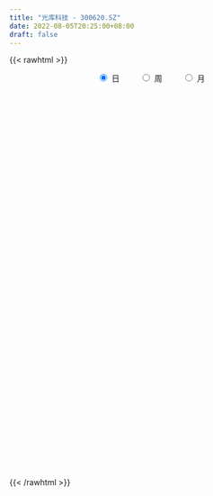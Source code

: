 ```yaml
---
title: "光库科技 - 300620.SZ"
date: 2022-08-05T20:25:00+08:00
draft: false
---
```

{{< rawhtml >}}
    <div style="text-align: center">
        <label style="padding: 1rem;"><input style="margin-right: .5rem" type="radio" name="period" value="D" checked onclick="period_change(this)">日</label>
        <label style="padding: 1rem;"><input style="margin-right: .5rem" type="radio" name="period" value="W" onclick="period_change(this)">周</label>
        <label style="padding: 1rem;"><input style="margin-right: .5rem" type="radio" name="period" value="M" onclick="period_change(this)">月</label>
    </div>
    <div id="chart" style="height: 700px;"></div> 
    <script type="text/javascript">
        const D_v = [29481.69,25429.01,23383.97,23446.44,23870.0,23971.37,12942.42,19436.0,25623.66,17048.0,18171.27,22908.08,29873.44,21830.42,15593.0,17961.39,10429.42,10658.0,13147.1,7139.6,11336.0,19041.17,13588.0,9093.4,8641.44,9521.02,15364.34,17598.1,13118.22,8399.42,8834.65,12010.9,7944.8,12310.05,11589.0,14520.2,17305.86,11525.7,15963.64,12521.9,6545.0,18685.3,14807.42,7974.9,13099.0,10551.9,13548.61,7889.0,8127.3,11639.0,12019.0,11209.0,7487.0,7466.4,12335.42,12642.3,11410.9,9674.0,5962.0,23341.9,100749.39,89022.41,97201.99,74250.19,57987.87,32215.0,43596.92,40492.85,30282.78,27470.55,19189.2,20309.0,18284.0,38154.26,23580.0,41475.42,34745.0,26646.37,18454.0,11113.0,11562.47,12662.03,8758.53,10809.0,11567.03,11345.0,8382.0,9973.97,9041.0,9670.0,7346.0,7777.0,15382.6,14245.5,10106.21,10920.71,10613.97,18285.21,10426.0,15301.87,8965.28,6453.78,7280.28,11560.5,7421.0,6374.0,9661.0,8641.0,7894.0,7178.0,13618.0,10239.21,5788.62,14866.82,11389.32,8755.9,13885.5,16492.26,8425.7,8079.0,7138.4,9281.1,9197.0,7282.5,34917.54,22676.48,13987.8,13133.0,10589.5,7995.4,9457.5,7063.0,7455.0,5888.9,8507.0,6981.9,6759.1,13461.42,8530.0,4816.0,3925.0,4884.0,6635.9,6250.13,6946.0,4878.1,4400.7,5366.7,6643.0,6472.91,5354.58,4657.0,7222.0,5513.42,5708.0,7190.2,4688.7,8043.0,7677.7,3893.0,5892.7,4919.0,4183.0,5915.0,4272.0,6668.0,4896.0,3397.0,4926.0,4025.0,3791.0,6787.94,4747.0,11550.0,5862.42,5932.0,6714.0,5988.0,6316.0,2898.0,4450.0,6256.0,33746.87,49261.48,31834.63,16064.02,15603.0,22084.46,14649.82,16794.09,12968.0,11877.0,9189.81,7519.48,7969.24,12898.7,8409.62,12508.26,12694.0,10723.34,8707.98,10585.04,7403.64,7514.06,6341.83,10102.25,14804.0,29247.3,21500.42,15914.74,15679.48,10036.2,12417.49,17921.15,18350.67,17474.0,11147.87,10086.0,10919.87,15508.0,14317.54,10408.09,16970.46,13074.5,9692.0,13206.23,12885.87,14472.35,8807.0,22038.87,41894.0,31911.2,31041.43,32907.43,55084.27,44708.89,26848.07,19454.92,32943.54,49701.44,27479.49,17835.21,22420.16,20911.48,17929.0,14977.36,17929.16,21420.0,15863.0,17902.0,17057.0,20239.92,21796.35,24761.0,22255.0,24937.86,23699.6,12539.0,12595.0,12987.6,11884.53,14297.6,23407.4,21057.29,32259.71,21476.19,23540.29,20790.96,14420.67,42711.6,43734.0,29560.33,18957.95,14326.08,11643.1,31575.66,14137.38,9699.0,19060.0,22234.6,36759.79,22422.0,18751.79,15954.0,14742.79,10514.37,12035.37,28266.46,23437.0,18343.67,17578.0,40333.04,29508.9,30143.33,21891.6,25426.0,25935.71,26274.75,27384.87,12056.8,14191.0,8078.67,13404.6,10653.91,7840.6,10855.0,30266.54,15026.0,27192.42,63591.33,43955.02,34549.78,63825.17,43963.31,91820.1,63953.69,76896.5,60226.61,57245.26,35973.0,39723.0,53430.45,48900.33,31751.72,60860.26,52241.49,55956.4,52156.53,43779.13,62917.36,36742.34,40359.17,29351.26,45379.69,35673.62,34509.54,53210.63,29852.02,66495.0,36808.52,25581.51,22938.0,20671.0,28616.38,20509.88,24443.46,25457.0,38880.59,17134.0,27892.62,27215.5,69895.68,39265.66,32664.9,28345.28,64048.5,33429.77,26425.0,25776.1,39443.99,31783.52,31903.24,23941.91,17864.52,15290.9,17396.4,65812.03,48988.56,40988.93,23881.56,21775.27,21506.07,25633.95,19444.96,23665.24,27707.74,26123.83,29807.42,30978.63,35155.45,21841.51,15839.0,17805.6,25839.76,16956.5,14382.36,20202.31,22623.19,27084.62,26204.5,16235.5,17375.5,13621.5,13562.5,27606.5,17022.02,13390.0,18952.56,27471.5,19229.5,36977.62,59207.5,31711.5,26795.5,25618.16,18343.63,21376.18,19081.47,39217.28,24077.07,13163.83,15878.93,12107.08,12868.47,25080.36,20038.29,23737.56,22623.0,33130.82,19554.76,17886.34,13149.5,15668.49,17033.73,19420.67,45195.39,22046.0,17440.5,16559.31,22799.5,32722.35,25710.33,20673.05,17745.48,16490.02,11081.61,9371.93,16583.5,25341.36,14266.89,11465.5,17732.5,15240.14,15445.0,12290.4,13848.5,17289.0,21075.13,15736.03,16051.0,12606.36,12120.81,20951.81,18365.94,31627.9,47204.49,32972.02,23922.5,16282.5,17053.0,15723.81,16087.08,17737.0,20679.73,53829.39,39456.19,34180.5,43298.72,51344.5,39307.51,35439.42,34423.03,35862.57,26975.63,21820.19,22633.5,42754.86,53251.19,55416.17,35832.49,30502.55,18822.1,12741.7,19156.72,20047.56,27259.79,25802.06,21104.53,22654.29,19645.06,23437.5,15820.24,18960.83,21190.48,19042.54,33102.25,118741.32,115938.84,69867.7,80351.7]
const D_histogram = [0.0,0.07402849,0.1221222815,0.2124261662,0.2678089343,0.1459041363,0.0969881145,0.0431945856,0.1518004692,0.1806572988,0.1856842613,0.333994374,0.259165431,0.2507493883,0.1702338974,-0.0173715669,-0.1154441433,-0.1864565316,-0.3167708156,-0.3828891384,-0.3386997691,-0.3322153352,-0.3017212918,-0.3438813776,-0.4502837929,-0.5188721942,-0.4192206882,-0.275823973,-0.3224953329,-0.2872813003,-0.2153360051,-0.1204580797,-0.0261163616,0.0859776068,0.1463285097,0.2594572078,0.2045003822,0.1557338417,-0.0082048357,-0.1361629848,-0.1949841636,0.0055691034,0.1450162242,0.1970411451,0.2632091559,0.2767373407,0.273800938,0.187960774,0.1103891655,-0.0947548407,-0.3274073195,-0.5605302612,-0.6387746147,-0.6462953066,-0.4410563902,-0.25070191,-0.1103546574,-0.079932464,-0.0770639328,0.1134144688,0.8509431191,1.1593998979,1.6727827837,1.5857191518,1.2457870343,0.9320972374,0.8029758877,0.4913431721,0.196042271,-0.1135557755,-0.3052219796,-0.3407518844,-0.4289417959,-0.2407651937,-0.1956461537,-0.0302374758,-0.1171239811,-0.398165841,-0.6289070602,-0.7201414274,-0.799198208,-0.8672091982,-0.8436212042,-0.733216531,-0.5757041751,-0.534733055,-0.4688193539,-0.4202913759,-0.3561666479,-0.3690552438,-0.3565835459,-0.2827470269,-0.1143239942,0.0275962135,0.1351915485,0.2306405035,0.1955225732,0.1999403609,0.2150493693,0.0728422045,-0.032405473,-0.0776258889,-0.1407490002,-0.1342439877,-0.1734771797,-0.1291597521,-0.2131926851,-0.286628237,-0.3667876047,-0.3778383601,-0.490913334,-0.4662447691,-0.4167366807,-0.1867410262,0.0566812303,0.2452132816,0.4150644054,0.288940839,0.2251280679,0.110666942,0.0850802125,-0.0055461215,0.036304036,0.07786286,0.4047006982,0.596814338,0.6011568494,0.5059937312,0.3465541684,0.179922659,0.1153875981,0.0260672201,-0.0384273133,-0.0615568124,-0.0031617081,0.0656250548,0.0133633518,-0.1848121344,-0.3851379158,-0.4924692819,-0.4907304375,-0.4406610063,-0.2834235399,-0.1323440872,-0.0144405595,0.0407832646,0.0945760922,0.0882769878,0.1325108091,0.2345148089,0.2819688196,0.3137996781,0.2645313314,0.2825595299,0.247366855,0.132234179,0.0314429664,-0.0079222465,-0.1139188622,-0.1582215627,-0.1101185416,-0.0452968368,-0.0364704924,0.0089934372,0.0660828303,0.1254009723,0.1361337871,0.139792064,0.1729673088,0.1816665837,0.1696874732,0.092020103,0.0657488764,0.1635401656,0.2238259324,0.2735261329,0.2355051676,0.2224543594,0.135886759,0.0521409255,0.0191073408,0.0450744022,0.3535323146,0.5604219529,0.497522055,0.3666040445,0.2763003458,0.2768219928,0.2091684836,0.1860931949,0.106866679,0.0857000053,0.0488697192,-0.0017024849,0.0062229422,0.0491075507,0.0375153987,0.0797306427,0.1213677729,0.1308271185,0.1288966456,0.0456061822,-0.0135792623,-0.0206992373,-0.0183777018,0.0510467347,0.1740905192,0.3436784022,0.465119111,0.502368986,0.5462932876,0.5142720963,0.3541077821,0.3369185394,0.3431061143,0.3443323319,0.2407678747,0.1446878142,0.0433276686,-0.1537682439,-0.2980786559,-0.4233959493,-0.3582430403,-0.2382091472,-0.1622785014,-0.085692629,0.0034388954,-0.0127364967,-0.1131845532,0.0294409107,0.1464832216,0.2978188122,0.3720538092,0.5208594684,0.9575820335,1.00213354,0.9749497548,0.7922402079,0.7693494528,1.1517630981,1.330305366,1.2078529756,0.8372296928,0.4051593683,0.0360737084,-0.2563995772,-0.2922080466,-0.4690110977,-0.7346985447,-0.8803123713,-0.9927189591,-1.1603960628,-1.0341071778,-1.0979718889,-0.9777804829,-1.0934664324,-1.02169262,-1.0048878572,-0.9317824912,-0.7963796325,-0.6578453222,-0.6150085494,-0.3879371557,-0.2714758683,-0.0211454368,0.0670825679,0.1242348025,0.039929321,-0.0151152492,0.2759322397,0.688245351,0.8145108251,0.8027894801,0.6459295052,0.4565424117,0.0661169208,-0.2653499146,-0.4525370523,-0.7126706103,-0.6516292923,-0.2512357922,-0.1129413568,-0.0201969464,-0.0539919806,-0.1218088257,-0.2479604896,-0.2126822421,0.0417515795,0.2088784004,0.2641824966,0.1635722314,0.3989939082,0.5063132295,0.6376033648,0.470533836,0.570229339,0.5880950022,0.221180697,-0.2564951877,-0.5386528818,-0.5354640635,-0.5170218842,-0.6036793606,-0.5403325158,-0.5088613553,-0.5820985449,-0.1867505318,0.0282548646,0.2146161618,0.7001499871,0.9613305753,1.115786094,-0.2578670076,-1.2224898694,-1.4549141404,-1.4924317794,-1.5811068855,-1.6182894997,-1.3967509174,-1.2888768536,-1.0877605543,-0.8477526301,-0.7535617606,-0.6148638104,-0.2601333628,0.0116119447,0.2713169843,0.5564679349,0.6128842661,0.8036539187,0.8128071781,0.6815437074,0.611825343,0.6933470955,0.6953308074,0.5557899214,0.6654442173,0.5570727171,0.1224525056,-0.1514488075,-0.3341617989,-0.4493799777,-0.455879133,-0.4368897614,-0.3789500101,-0.2847306231,-0.268426713,-0.2871617073,-0.2585750656,-0.1642231082,-0.0708749346,0.1319839546,0.3293675351,0.3584208597,0.2649500415,0.4703982877,0.4939822256,0.4643944311,0.4613226445,0.5333305858,0.3493782124,0.1938074682,-0.000716512,-0.0703342172,-0.1267763849,-0.1302311588,0.2356843789,0.4719705013,0.5286676993,0.4028927435,0.1748046002,0.0556055649,-0.1928003607,-0.307065564,-0.4964900521,-0.5458246256,-0.6215859882,-0.6881012418,-0.7284498126,-0.8532831591,-0.9517435441,-0.9720981814,-0.8687392336,-0.6663883329,-0.4870229487,-0.3022772748,-0.0874171703,0.0752653916,0.3235415979,0.4330243178,0.4736766431,0.5266889944,0.5119931611,0.5061549011,0.3186732399,0.1636507688,0.006732328,-0.1125314115,-0.2348706148,-0.218810001,-0.2982266167,-0.5424100228,-0.6875671931,-0.6300157663,-0.4642222947,-0.364576892,-0.2067616576,-0.1243111753,0.044709434,0.0784242917,0.1153688983,0.1368219631,0.14138519,0.1807494542,0.1418098044,0.0701869086,-0.033004655,-0.1517745046,-0.2558675397,-0.3747158309,-0.3789418291,-0.4168150744,-0.3911557685,-0.3695250819,-0.2651954803,-0.1757996308,-0.1325965714,-0.1451977084,-0.1560464354,-0.272724268,-0.4100669202,-0.3818343645,-0.3314806286,-0.2104336295,-0.0668977415,0.0386894669,0.1499676561,0.2707630047,0.3771723997,0.4662126192,0.5073652924,0.5522035451,0.5695775265,0.5924173686,0.5899703226,0.6004518637,0.6311586678,0.5170552887,0.4650476864,0.4440542511,0.4049358943,0.3977045641,0.4431172187,0.4677195885,0.5675438331,0.7105418991,0.6953480642,0.6331829184,0.4974439948,0.4294241875,0.3860147243,0.3102867368,0.2679806589,0.2590787616,0.3833092052,0.4266069636,0.4676279268,0.4906039242,0.5331322465,0.5391605248,0.4920484657,0.4672223008,0.4061850828,0.3272780786,0.2226921953,0.144638714,0.1782365191,0.2987929971,0.4643000006,0.4210558552,0.4122891879,0.2893587614,0.1791531379,0.1090954277,-0.0293773068,-0.1580947854,-0.2046668688,-0.2855504998,-0.3013624535,-0.3450724159,-0.4555209559,-0.493119972,-0.4589890363,-0.3742604611,-0.3941476032,-0.2517504613,0.062691796,0.595977456,0.8331500405,1.0726947841]
const D_fast = [0.0,0.0925356125,0.1711599744,0.3145704006,0.4369054023,0.3514766384,0.3268076451,0.2838127627,0.4303687636,0.5043899179,0.5558379457,0.7876466519,0.7776090667,0.831880371,0.7939233545,0.6019749984,0.4750413862,0.357414865,0.1479078771,-0.0139327303,-0.0544183033,-0.1309877031,-0.1759239828,-0.3040544129,-0.5230277765,-0.7213342263,-0.7264878924,-0.6520471705,-0.7793423636,-0.8159486561,-0.7978373621,-0.7330739566,-0.645261329,-0.5116729588,-0.4147399285,-0.2367469284,-0.2405786585,-0.2504117386,-0.4164016249,-0.5784005202,-0.6859677398,-0.484022197,-0.3083210201,-0.207035813,-0.0750655132,0.0076470067,0.0731608385,0.0343108681,-0.0156634491,-0.2444961655,-0.5590004741,-0.9322559812,-1.1701939883,-1.3392885069,-1.244313688,-1.1166346854,-1.0038760971,-0.9934370197,-1.0098344717,-0.7910024529,0.1592619772,0.7575687304,1.6891473122,1.9985134682,1.9700281093,1.8893626217,1.960985244,1.7721883214,1.525897988,1.1879109977,0.9199392987,0.7992214228,0.6037960623,0.731781366,0.7279888676,0.8858381766,0.769670676,0.3890873558,0.0011193716,-0.2701503525,-0.549006685,-0.8338199748,-1.0211372819,-1.0940367414,-1.0804504293,-1.1731625729,-1.2244537103,-1.2809985762,-1.3059155102,-1.411067917,-1.4877421057,-1.4845923434,-1.3447503093,-1.1959310482,-1.0545378261,-0.9014287451,-0.8876660322,-0.8332631542,-0.7643918036,-0.8883884172,-1.0017374629,-1.0663643511,-1.1646747124,-1.1917306968,-1.2743331837,-1.2623056942,-1.3996367985,-1.5447294096,-1.7165856785,-1.822096024,-2.0578993314,-2.1497919588,-2.2044680405,-2.0211576426,-1.7635650784,-1.5137297068,-1.2401124816,-1.2940008382,-1.3015315924,-1.3883259827,-1.3926426591,-1.4846555235,-1.4337293571,-1.3727048181,-0.9446918053,-0.6033745809,-0.4487428572,-0.4174075426,-0.4902085634,-0.611859408,-0.6475475694,-0.7303511423,-0.8044525041,-0.8429712063,-0.785366529,-0.7001735024,-0.7490943675,-0.9934728872,-1.2900831476,-1.5205318342,-1.6414755991,-1.7015714195,-1.6151898381,-1.4971964073,-1.3829030195,-1.3174833792,-1.2400465286,-1.224276386,-1.1469148625,-0.9862821604,-0.8683359447,-0.7580551667,-0.7411906806,-0.6525225997,-0.6258735608,-0.707947692,-0.800878163,-0.8422239375,-0.9767002688,-1.0605583599,-1.0399849743,-0.9864874787,-0.9867787573,-0.9390664684,-0.8654563678,-0.7747879828,-0.7300217212,-0.6914154283,-0.6149983563,-0.5608824354,-0.5304396776,-0.5851020221,-0.5949360296,-0.4562596989,-0.340017449,-0.2219357153,-0.2010803888,-0.1585176071,-0.2111135177,-0.2818241198,-0.3100808694,-0.2728452074,0.1239957836,0.4709909101,0.532471526,0.4932045267,0.4719759144,0.5417030596,0.5263416712,0.5497896813,0.4972798352,0.4975381628,0.4729253065,0.4219274812,0.4314086438,0.48657014,0.4843568377,0.5465047423,0.6184838158,0.660649941,0.6909436295,0.6190547116,0.5564744516,0.5441796673,0.5419067773,0.6240928974,0.7906593118,1.0461667953,1.2838872818,1.4467294034,1.6272270268,1.7237738596,1.652136491,1.7191768831,1.8111409866,1.8984502872,1.8550777986,1.7951696916,1.7046414632,1.4691034897,1.2502734138,1.0191071331,0.994699282,1.0551808883,1.0905419088,1.1457046239,1.2356958722,1.2163363559,1.087592161,1.2375778527,1.3912409689,1.6170312626,1.7842797119,2.0633002382,2.7394183116,3.0345032032,3.2510568567,3.2664073617,3.4358539699,4.1062083897,4.617326999,4.7968378525,4.635521993,4.3047415105,3.9446742777,3.5881010978,3.4792406168,3.1851847912,2.7358227081,2.3701307887,2.0095444611,1.5517683417,1.4195304322,1.0811727489,0.9569190341,0.5678664766,0.384217134,0.1497999325,-0.0100403244,-0.0737323738,-0.0996593939,-0.2105747586,-0.0804876538,-0.0318953335,0.2131487389,0.3181473855,0.4063583207,0.3320351695,0.2732117869,0.6332423358,1.2176167848,1.5475099652,1.7364859902,1.7411083916,1.6658569011,1.2919606404,0.8941563263,0.5938349255,0.1555337149,0.0536677099,0.3912522619,0.5013113581,0.589006532,0.5417135026,0.443444451,0.2553026647,0.2374103517,0.5022820682,0.7216284892,0.8429782095,0.7832610022,1.118431156,1.3523287847,1.6430197612,1.5935836914,1.8358365291,2.0007259429,1.689106812,1.1473071303,0.7304862158,0.5998090183,0.4889957265,0.2514184099,0.1796821258,0.0839379474,-0.1348238784,0.2138365017,0.4359056143,0.675920952,1.336492274,1.8380055061,2.2714075483,0.8332876947,-0.4369576343,-1.0331104405,-1.4437360243,-1.9276878518,-2.3694428409,-2.497091988,-2.7114371375,-2.7822609768,-2.7541912101,-2.8483907808,-2.8634087832,-2.5737116763,-2.2990633827,-1.971529097,-1.5472611626,-1.3376237649,-0.9459406326,-0.7335855787,-0.6944631225,-0.6112251511,-0.3563666248,-0.1805502111,-0.1811436167,0.0948717335,0.1257684126,-0.2782386725,-0.5900021874,-0.8562556286,-1.0838188018,-1.2042877404,-1.2945208091,-1.3313185604,-1.3082818291,-1.3590845972,-1.4496100184,-1.4856671431,-1.4323709627,-1.3567415227,-1.120886645,-0.8411611807,-0.7225026411,-0.7497359489,-0.4266881309,-0.2796086366,-0.1930978232,-0.0808389487,0.124501639,0.0278938187,-0.0792250585,-0.2739281666,-0.3611294261,-0.4492656901,-0.4852782537,-0.0604416212,0.2938371265,0.4827012493,0.4576494794,0.2732624861,0.167964842,-0.1286411737,-0.3196727681,-0.6332197691,-0.8190104991,-1.0501683588,-1.2887089228,-1.5111699468,-1.849324083,-2.185720354,-2.4490995366,-2.5629253973,-2.5271715798,-2.4695619328,-2.3603855776,-2.1673797657,-1.9858808559,-1.6567192502,-1.4389804508,-1.2799089646,-1.0952243648,-0.9819219078,-0.8612214425,-0.9690347937,-1.0831445727,-1.2383799314,-1.3857765238,-1.5668333808,-1.6054752673,-1.7594485371,-2.139234449,-2.4562834175,-2.5562359323,-2.5064980344,-2.4979968547,-2.3918720347,-2.3404993462,-2.1603013784,-2.1069804477,-2.0411936166,-1.985535061,-1.9456255366,-1.8610739089,-1.8645611075,-1.9186372762,-2.0300800035,-2.1867934793,-2.3548533993,-2.5673806483,-2.6663421038,-2.8084191176,-2.8805487539,-2.9512993378,-2.9132686062,-2.8678226644,-2.8577687479,-2.906669312,-2.9565296478,-3.1413885474,-3.3812479297,-3.4484739651,-3.4809903864,-3.4125517947,-3.285740342,-3.1704807668,-3.0217106637,-2.8332245638,-2.632522069,-2.4269286947,-2.2589346984,-2.0760455594,-1.9162771963,-1.7453330121,-1.6002874774,-1.4396929704,-1.2511964994,-1.2360360564,-1.1717817371,-1.0817616096,-1.0196459928,-0.927451182,-0.7712592227,-0.6297269558,-0.3880167529,-0.0673832121,0.091259969,0.1873905528,0.1760126279,0.2153488676,0.2684430853,0.2702867821,0.2949758689,0.350843662,0.5709014069,0.7208509062,0.8787788511,1.0244058295,1.2002172135,1.341035623,1.4169356803,1.5089150906,1.5494241433,1.5523366587,1.5034238243,1.4615300215,1.5396869564,1.7349416837,2.0165236873,2.0785435056,2.1728491354,2.1222583992,2.0568410601,2.0140572069,1.8682401457,1.6999989707,1.6022601702,1.4499889143,1.3588363472,1.2288582807,1.0045295018,0.8436504926,0.7630341693,0.7541976292,0.6357735863,0.7152331129,1.0453483192,1.7276283432,2.1730884379,2.6808068774]
const D_slow = [0.0,0.0185071225,0.0490376929,0.1021442344,0.169096468,0.2055725021,0.2298195307,0.2406181771,0.2785682944,0.3237326191,0.3701536844,0.4536522779,0.5184436357,0.5811309827,0.6236894571,0.6193465653,0.5904855295,0.5438713966,0.4646786927,0.3689564081,0.2842814658,0.201227632,0.1257973091,0.0398269647,-0.0727439835,-0.2024620321,-0.3072672042,-0.3762231974,-0.4568470307,-0.5286673557,-0.582501357,-0.6126158769,-0.6191449673,-0.5976505656,-0.5610684382,-0.4962041362,-0.4450790407,-0.4061455803,-0.4081967892,-0.4422375354,-0.4909835763,-0.4895913004,-0.4533372444,-0.4040769581,-0.3382746691,-0.2690903339,-0.2006400994,-0.1536499059,-0.1260526146,-0.1497413248,-0.2315931546,-0.3717257199,-0.5314193736,-0.6929932003,-0.8032572978,-0.8659327753,-0.8935214397,-0.9135045557,-0.9327705389,-0.9044169217,-0.6916811419,-0.4018311674,0.0163645285,0.4127943164,0.724241075,0.9572653843,1.1580093563,1.2808451493,1.329855717,1.3014667732,1.2251612783,1.1399733072,1.0327378582,0.9725465598,0.9236350213,0.9160756524,0.8867946571,0.7872531969,0.6300264318,0.4499910749,0.2501915229,0.0333892234,-0.1775160777,-0.3608202104,-0.5047462542,-0.6384295179,-0.7556343564,-0.8607072004,-0.9497488623,-1.0420126733,-1.1311585598,-1.2018453165,-1.2304263151,-1.2235272617,-1.1897293746,-1.1320692487,-1.0831886054,-1.0332035151,-0.9794411728,-0.9612306217,-0.9693319899,-0.9887384622,-1.0239257122,-1.0574867091,-1.1008560041,-1.1331459421,-1.1864441134,-1.2581011726,-1.3497980738,-1.4442576638,-1.5669859973,-1.6835471896,-1.7877313598,-1.8344166163,-1.8202463088,-1.7589429884,-1.655176887,-1.5829416773,-1.5266596603,-1.4989929248,-1.4777228716,-1.479109402,-1.470033393,-1.450567678,-1.3493925035,-1.200188919,-1.0498997066,-0.9234012738,-0.8367627317,-0.791782067,-0.7629351674,-0.7564183624,-0.7660251907,-0.7814143939,-0.7822048209,-0.7657985572,-0.7624577192,-0.8086607528,-0.9049452318,-1.0280625523,-1.1507451616,-1.2609104132,-1.3317662982,-1.36485232,-1.3684624599,-1.3582666438,-1.3346226207,-1.3125533738,-1.2794256715,-1.2207969693,-1.1503047644,-1.0718548448,-1.005722012,-0.9350821295,-0.8732404158,-0.840181871,-0.8323211294,-0.834301691,-0.8627814066,-0.9023367973,-0.9298664327,-0.9411906419,-0.950308265,-0.9480599057,-0.9315391981,-0.900188955,-0.8661555083,-0.8312074923,-0.7879656651,-0.7425490191,-0.7001271508,-0.6771221251,-0.660684906,-0.6197998646,-0.5638433815,-0.4954618482,-0.4365855563,-0.3809719665,-0.3470002767,-0.3339650454,-0.3291882102,-0.3179196096,-0.229536531,-0.0894310427,0.034949471,0.1266004821,0.1956755686,0.2648810668,0.3171731877,0.3636964864,0.3904131562,0.4118381575,0.4240555873,0.4236299661,0.4251857016,0.4374625893,0.446841439,0.4667740996,0.4971160429,0.5298228225,0.5620469839,0.5734485294,0.5700537139,0.5648789046,0.5602844791,0.5730461628,0.6165687926,0.7024883931,0.8187681708,0.9443604174,1.0809337392,1.2095017633,1.2980287089,1.3822583437,1.4680348723,1.5541179553,1.6143099239,1.6504818775,1.6613137946,1.6228717336,1.5483520697,1.4425030824,1.3529423223,1.2933900355,1.2528204101,1.2313972529,1.2322569767,1.2290728526,1.2007767143,1.2081369419,1.2447577473,1.3192124504,1.4122259027,1.5424407698,1.7818362782,2.0323696632,2.2761071019,2.4741671538,2.666504517,2.9544452916,3.2870216331,3.588984877,3.7982923002,3.8995821422,3.9086005693,3.844500675,3.7714486634,3.6541958889,3.4705212528,3.25044316,3.0022634202,2.7121644045,2.45363761,2.1791446378,1.9346995171,1.661332909,1.405909754,1.1546877897,0.9217421669,0.7226472587,0.5581859282,0.4044337909,0.3074495019,0.2395805348,0.2342941756,0.2510648176,0.2821235182,0.2921058485,0.2883270362,0.3573100961,0.5293714338,0.7329991401,0.9336965101,1.0951788864,1.2093144894,1.2258437196,1.1595062409,1.0463719778,0.8682043253,0.7052970022,0.6424880541,0.6142527149,0.6092034783,0.5957054832,0.5652532767,0.5032631543,0.4500925938,0.4605304887,0.5127500888,0.5787957129,0.6196887708,0.7194372478,0.8460155552,1.0054163964,1.1230498554,1.2656071901,1.4126309407,1.4679261149,1.403802318,1.2691390976,1.1352730817,1.0060176107,0.8550977705,0.7200146416,0.5927993027,0.4472746665,0.4005870336,0.4076507497,0.4613047902,0.6363422869,0.8766749308,1.1556214543,1.0911547024,0.785532235,0.4218036999,0.0486957551,-0.3465809663,-0.7511533412,-1.1003410706,-1.422560284,-1.6945004225,-1.90643858,-2.0948290202,-2.2485449728,-2.3135783135,-2.3106753273,-2.2428460813,-2.1037290975,-1.950508031,-1.7495945513,-1.5463927568,-1.3760068299,-1.2230504942,-1.0497137203,-0.8758810185,-0.7369335381,-0.5705724838,-0.4313043045,-0.4006911781,-0.43855338,-0.5220938297,-0.6344388241,-0.7484086074,-0.8576310477,-0.9523685502,-1.023551206,-1.0906578843,-1.1624483111,-1.2270920775,-1.2681478545,-1.2858665882,-1.2528705995,-1.1705287158,-1.0809235008,-1.0146859905,-0.8970864185,-0.7735908621,-0.6574922544,-0.5421615932,-0.4088289468,-0.3214843937,-0.2730325267,-0.2732116546,-0.2907952089,-0.3224893052,-0.3550470949,-0.2961260002,-0.1781333748,-0.04596645,0.0547567359,0.0984578859,0.1123592771,0.064159187,-0.012607204,-0.1367297171,-0.2731858735,-0.4285823705,-0.600607681,-0.7827201341,-0.9960409239,-1.2339768099,-1.4770013553,-1.6941861637,-1.8607832469,-1.9825389841,-2.0581083028,-2.0799625954,-2.0611462475,-1.980260848,-1.8720047686,-1.7535856078,-1.6219133592,-1.4939150689,-1.3673763436,-1.2877080336,-1.2467953414,-1.2451122594,-1.2732451123,-1.331962766,-1.3866652663,-1.4612219204,-1.5968244262,-1.7687162244,-1.926220166,-2.0422757397,-2.1334199627,-2.1851103771,-2.2161881709,-2.2050108124,-2.1854047395,-2.1565625149,-2.1223570241,-2.0870107266,-2.0418233631,-2.006370912,-1.9888241848,-1.9970753486,-2.0350189747,-2.0989858596,-2.1926648173,-2.2874002746,-2.3916040432,-2.4893929854,-2.5817742558,-2.6480731259,-2.6920230336,-2.7251721765,-2.7614716036,-2.8004832124,-2.8686642794,-2.9711810095,-3.0666396006,-3.1495097577,-3.2021181651,-3.2188426005,-3.2091702338,-3.1716783197,-3.1039875686,-3.0096944686,-2.8931413139,-2.7662999908,-2.6282491045,-2.4858547229,-2.3377503807,-2.1902578001,-2.0401448341,-1.8823551672,-1.753091345,-1.6368294234,-1.5258158607,-1.4245818871,-1.3251557461,-1.2143764414,-1.0974465443,-0.955560586,-0.7779251112,-0.6040880952,-0.4457923656,-0.3214313669,-0.21407532,-0.1175716389,-0.0399999547,0.02699521,0.0917649004,0.1875922017,0.2942439426,0.4111509243,0.5338019053,0.667084967,0.8018750982,0.9248872146,1.0416927898,1.1432390605,1.2250585802,1.280731629,1.3168913075,1.3614504373,1.4361486866,1.5522236867,1.6574876505,1.7605599475,1.8328996378,1.8776879223,1.9049617792,1.8976174525,1.8580937561,1.806927039,1.735539414,1.6601988007,1.5739306967,1.4600504577,1.3367704647,1.2220232056,1.1284580903,1.0299211895,0.9669835742,0.9826565232,1.1316508872,1.3399383973,1.6081120933]
const D_data = [['2020-07-17', 51.49, 50.09, 49.8, 52.25],['2020-07-20', 51.13, 51.25, 49.0, 51.5],['2020-07-21', 51.49, 51.34, 50.28, 52.05],['2020-07-22', 51.35, 52.39, 50.55, 53.23],['2020-07-23', 51.4, 52.56, 50.3, 53.22],['2020-07-24', 51.75, 50.35, 49.76, 53.08],['2020-07-27', 50.32, 50.93, 49.01, 51.08],['2020-07-28', 51.02, 50.68, 50.1, 52.97],['2020-07-29', 50.68, 52.98, 50.11, 54.7],['2020-07-30', 52.71, 52.53, 52.08, 53.41],['2020-07-31', 52.56, 52.52, 52.01, 54.3],['2020-08-03', 52.69, 55.0, 52.69, 55.88],['2020-08-04', 56.4, 52.71, 52.34, 56.4],['2020-08-05', 53.34, 53.6, 52.77, 54.19],['2020-08-06', 54.37, 52.71, 52.02, 54.37],['2020-08-07', 52.49, 50.79, 49.85, 52.54],['2020-08-10', 50.78, 51.17, 50.32, 51.93],['2020-08-11', 51.1, 51.01, 50.75, 52.0],['2020-08-12', 50.74, 49.59, 48.5, 51.21],['2020-08-13', 49.8, 49.64, 49.31, 50.49],['2020-08-14', 49.63, 50.72, 49.29, 51.29],['2020-08-17', 46.07, 50.15, 46.07, 50.49],['2020-08-18', 50.15, 50.32, 49.86, 51.74],['2020-08-19', 50.16, 49.13, 49.08, 50.52],['2020-08-20', 48.71, 47.6, 47.5, 48.8],['2020-08-21', 47.81, 47.19, 46.91, 48.99],['2020-08-24', 48.0, 48.97, 46.71, 49.8],['2020-08-25', 49.27, 49.85, 48.71, 50.75],['2020-08-26', 49.0, 47.43, 47.25, 49.46],['2020-08-27', 47.45, 48.11, 47.29, 48.47],['2020-08-28', 48.0, 48.58, 47.64, 49.02],['2020-08-31', 48.58, 49.1, 48.58, 50.02],['2020-09-01', 48.72, 49.46, 48.35, 49.48],['2020-09-02', 50.03, 50.18, 49.2, 50.5],['2020-09-03', 50.14, 50.01, 49.57, 50.56],['2020-09-04', 49.8, 51.23, 49.11, 51.77],['2020-09-07', 51.38, 49.4, 49.2, 51.49],['2020-09-08', 49.75, 49.28, 49.01, 50.93],['2020-09-09', 48.32, 47.26, 46.31, 48.71],['2020-09-10', 47.26, 46.8, 46.32, 48.15],['2020-09-11', 46.3, 46.96, 45.8, 47.16],['2020-09-14', 47.0, 50.45, 46.69, 50.98],['2020-09-15', 50.6, 50.6, 50.13, 51.5],['2020-09-16', 50.0, 50.1, 49.48, 50.99],['2020-09-17', 50.11, 50.73, 49.7, 51.07],['2020-09-18', 50.52, 50.46, 49.52, 51.16],['2020-09-21', 51.0, 50.47, 50.21, 51.7],['2020-09-22', 50.09, 49.35, 49.33, 50.55],['2020-09-23', 49.5, 49.11, 48.6, 49.99],['2020-09-24', 48.95, 46.73, 46.71, 49.44],['2020-09-25', 46.73, 45.0, 44.7, 47.0],['2020-09-28', 44.99, 43.33, 42.95, 45.02],['2020-09-29', 43.58, 43.88, 43.06, 44.17],['2020-09-30', 43.84, 43.93, 43.46, 44.48],['2020-10-09', 45.0, 46.59, 44.6, 46.79],['2020-10-12', 45.9, 47.08, 45.7, 47.45],['2020-10-13', 47.21, 47.08, 46.7, 47.49],['2020-10-14', 47.08, 45.96, 45.88, 47.1],['2020-10-15', 45.96, 45.51, 45.41, 46.45],['2020-10-16', 45.56, 48.27, 44.86, 49.3],['2020-10-19', 54.0, 57.92, 53.8, 57.92],['2020-10-20', 55.04, 56.11, 54.03, 59.5],['2020-10-21', 55.02, 62.02, 51.53, 67.12],['2020-10-22', 56.97, 56.99, 56.26, 60.0],['2020-10-23', 54.18, 53.88, 53.02, 56.66],['2020-10-26', 53.0, 53.43, 52.03, 54.2],['2020-10-27', 52.8, 55.39, 52.71, 55.4],['2020-10-28', 55.4, 52.6, 51.4, 55.4],['2020-10-29', 51.01, 51.62, 51.0, 53.78],['2020-10-30', 51.8, 50.02, 50.02, 52.83],['2020-11-02', 50.28, 50.15, 49.1, 50.76],['2020-11-03', 50.31, 51.4, 50.15, 51.87],['2020-11-04', 51.86, 50.25, 50.11, 51.89],['2020-11-05', 50.97, 53.86, 50.61, 53.89],['2020-11-06', 53.58, 52.66, 52.23, 53.85],['2020-11-09', 53.04, 54.78, 53.0, 55.38],['2020-11-10', 54.62, 51.9, 50.82, 54.62],['2020-11-11', 51.73, 48.38, 48.27, 52.25],['2020-11-12', 48.28, 47.31, 46.89, 49.45],['2020-11-13', 47.44, 47.72, 46.33, 48.13],['2020-11-16', 47.42, 46.85, 46.05, 48.16],['2020-11-17', 47.0, 45.94, 45.21, 47.0],['2020-11-18', 46.03, 46.27, 45.62, 46.69],['2020-11-19', 46.19, 47.05, 45.51, 47.5],['2020-11-20', 47.19, 47.78, 46.69, 47.91],['2020-11-23', 47.75, 46.33, 46.08, 47.78],['2020-11-24', 46.29, 46.43, 46.11, 47.21],['2020-11-25', 46.88, 46.05, 45.4, 46.9],['2020-11-26', 46.16, 46.11, 45.68, 46.88],['2020-11-27', 46.11, 44.85, 44.66, 46.5],['2020-11-30', 44.72, 44.72, 44.3, 45.33],['2020-12-01', 44.74, 45.3, 44.5, 45.49],['2020-12-02', 45.26, 46.81, 45.26, 47.23],['2020-12-03', 47.5, 47.11, 46.7, 47.85],['2020-12-04', 47.59, 47.25, 46.87, 48.17],['2020-12-07', 47.59, 47.63, 46.9, 47.88],['2020-12-08', 47.75, 46.17, 46.11, 47.83],['2020-12-09', 46.2, 46.59, 46.2, 48.34],['2020-12-10', 46.77, 46.8, 45.53, 47.05],['2020-12-11', 46.3, 44.46, 44.4, 46.66],['2020-12-14', 45.9, 44.13, 43.72, 45.9],['2020-12-15', 44.13, 44.29, 44.0, 44.62],['2020-12-16', 44.62, 43.54, 43.31, 44.68],['2020-12-17', 43.69, 44.0, 41.72, 44.0],['2020-12-18', 44.06, 43.06, 42.87, 44.71],['2020-12-21', 42.98, 43.84, 41.88, 44.1],['2020-12-22', 43.51, 41.82, 41.81, 43.85],['2020-12-23', 41.49, 41.15, 41.06, 42.6],['2020-12-24', 41.47, 40.2, 40.01, 41.79],['2020-12-25', 40.12, 40.32, 39.8, 41.42],['2020-12-28', 40.12, 38.14, 37.82, 40.13],['2020-12-29', 38.6, 39.01, 37.95, 39.88],['2020-12-30', 39.01, 38.92, 38.62, 39.36],['2020-12-31', 39.12, 41.44, 39.12, 42.3],['2021-01-04', 42.35, 42.58, 41.01, 43.0],['2021-01-05', 42.56, 42.93, 41.85, 43.4],['2021-01-06', 42.85, 43.69, 41.2, 43.93],['2021-01-07', 42.82, 40.15, 39.88, 42.87],['2021-01-08', 40.1, 40.4, 38.83, 41.2],['2021-01-11', 40.03, 39.2, 38.9, 40.98],['2021-01-12', 39.3, 39.8, 38.95, 40.32],['2021-01-13', 39.6, 38.49, 38.26, 40.01],['2021-01-14', 38.67, 39.82, 38.01, 40.0],['2021-01-15', 39.66, 39.88, 39.39, 40.47],['2021-01-18', 44.0, 44.45, 43.82, 47.86],['2021-01-19', 42.9, 44.39, 42.2, 44.39],['2021-01-20', 43.02, 42.89, 42.28, 43.4],['2021-01-21', 42.79, 41.7, 41.46, 42.98],['2021-01-22', 41.7, 40.42, 40.26, 42.21],['2021-01-25', 40.3, 39.54, 39.13, 40.38],['2021-01-26', 39.69, 40.2, 39.62, 41.09],['2021-01-27', 40.64, 39.42, 39.37, 40.64],['2021-01-28', 39.11, 39.2, 38.61, 40.3],['2021-01-29', 39.99, 39.33, 38.62, 39.99],['2021-02-01', 39.01, 40.31, 38.85, 40.39],['2021-02-02', 40.28, 40.7, 39.64, 40.86],['2021-02-03', 40.7, 39.15, 39.15, 40.79],['2021-02-04', 39.1, 36.46, 35.6, 39.27],['2021-02-05', 36.47, 35.0, 34.95, 36.98],['2021-02-08', 35.0, 34.84, 34.6, 35.58],['2021-02-09', 34.95, 35.37, 34.68, 35.61],['2021-02-10', 35.55, 35.57, 35.28, 36.35],['2021-02-18', 35.9, 37.0, 35.89, 37.53],['2021-02-19', 36.65, 37.4, 36.65, 37.55],['2021-02-22', 37.4, 37.46, 37.19, 38.52],['2021-02-23', 37.45, 36.96, 36.74, 37.55],['2021-02-24', 37.31, 37.1, 36.83, 37.67],['2021-02-25', 37.72, 36.36, 36.36, 37.8],['2021-02-26', 36.0, 37.0, 35.96, 37.3],['2021-03-01', 37.12, 38.09, 37.05, 38.1],['2021-03-02', 38.05, 37.85, 37.62, 38.37],['2021-03-03', 37.54, 37.95, 37.43, 38.18],['2021-03-04', 37.63, 36.97, 36.88, 37.98],['2021-03-05', 36.77, 37.81, 36.64, 37.85],['2021-03-08', 38.22, 37.18, 37.17, 38.32],['2021-03-09', 37.22, 35.8, 35.23, 37.6],['2021-03-10', 35.9, 35.34, 35.16, 36.5],['2021-03-11', 35.13, 35.62, 34.42, 35.95],['2021-03-12', 35.63, 34.22, 33.99, 35.63],['2021-03-15', 34.0, 34.35, 33.75, 34.6],['2021-03-16', 34.5, 35.28, 34.3, 35.37],['2021-03-17', 35.29, 35.6, 35.05, 35.86],['2021-03-18', 35.72, 34.93, 34.83, 35.79],['2021-03-19', 34.88, 35.39, 34.71, 35.9],['2021-03-22', 35.6, 35.71, 35.37, 36.02],['2021-03-23', 35.85, 36.0, 35.52, 36.41],['2021-03-24', 36.0, 35.56, 35.5, 36.49],['2021-03-25', 35.51, 35.5, 35.4, 35.89],['2021-03-26', 35.46, 35.98, 35.4, 36.12],['2021-03-29', 35.98, 35.82, 35.54, 36.3],['2021-03-30', 35.5, 35.59, 35.5, 35.96],['2021-03-31', 35.0, 34.53, 34.01, 35.0],['2021-04-01', 34.53, 34.86, 34.18, 35.09],['2021-04-02', 35.03, 36.61, 34.63, 37.36],['2021-04-06', 36.41, 36.64, 36.25, 36.99],['2021-04-07', 36.62, 36.93, 36.35, 37.0],['2021-04-08', 37.0, 36.0, 35.91, 37.15],['2021-04-09', 35.97, 36.3, 35.6, 36.59],['2021-04-12', 36.3, 35.2, 35.01, 36.69],['2021-04-13', 35.3, 34.8, 34.74, 35.4],['2021-04-14', 34.85, 35.1, 34.6, 35.15],['2021-04-15', 35.02, 35.8, 34.41, 35.9],['2021-04-16', 35.69, 40.37, 35.69, 41.74],['2021-04-19', 43.07, 40.84, 40.4, 44.49],['2021-04-20', 39.68, 38.27, 38.2, 39.88],['2021-04-21', 37.8, 37.25, 37.16, 38.28],['2021-04-22', 37.3, 37.44, 37.0, 38.08],['2021-04-23', 37.77, 38.59, 37.22, 39.82],['2021-04-26', 38.09, 37.79, 37.62, 38.79],['2021-04-27', 38.98, 38.31, 38.29, 39.49],['2021-04-28', 38.5, 37.5, 37.23, 38.5],['2021-04-29', 37.67, 38.09, 37.42, 38.86],['2021-04-30', 38.02, 37.85, 37.3, 38.4],['2021-05-06', 37.45, 37.52, 37.33, 38.1],['2021-05-07', 37.74, 38.2, 37.38, 38.3],['2021-05-10', 38.22, 38.86, 38.2, 39.57],['2021-05-11', 38.51, 38.36, 37.7, 38.97],['2021-05-12', 38.32, 39.23, 37.84, 39.48],['2021-05-13', 38.98, 39.6, 38.56, 40.17],['2021-05-14', 39.6, 39.51, 39.11, 40.19],['2021-05-17', 39.4, 39.57, 39.4, 40.38],['2021-05-18', 39.4, 38.47, 38.38, 39.54],['2021-05-19', 38.38, 38.48, 38.18, 39.25],['2021-05-20', 38.88, 39.02, 38.3, 39.4],['2021-05-21', 38.92, 39.19, 38.74, 39.68],['2021-05-24', 39.58, 40.32, 39.03, 40.63],['2021-05-25', 40.44, 41.69, 40.44, 41.88],['2021-05-26', 41.81, 43.37, 41.1, 44.36],['2021-05-27', 43.42, 43.99, 42.75, 44.74],['2021-05-28', 44.03, 43.88, 43.2, 44.6],['2021-05-31', 44.0, 44.75, 43.6, 45.73],['2021-06-01', 44.4, 44.42, 44.11, 45.08],['2021-06-02', 44.42, 42.82, 42.7, 44.56],['2021-06-03', 42.88, 44.6, 42.88, 45.72],['2021-06-04', 44.18, 45.34, 43.61, 45.61],['2021-06-07', 45.0, 45.79, 45.0, 46.75],['2021-06-08', 46.0, 44.66, 44.32, 46.0],['2021-06-09', 44.58, 44.6, 44.0, 45.5],['2021-06-10', 45.0, 44.31, 43.57, 45.0],['2021-06-11', 44.14, 42.49, 42.3, 44.19],['2021-06-15', 42.73, 42.27, 41.26, 43.15],['2021-06-16', 42.26, 41.7, 41.61, 43.02],['2021-06-17', 41.71, 43.81, 41.52, 43.84],['2021-06-18', 43.58, 44.95, 43.54, 45.44],['2021-06-21', 44.9, 44.95, 44.4, 45.5],['2021-06-22', 45.0, 45.45, 44.21, 45.75],['2021-06-23', 45.4, 46.2, 44.92, 46.74],['2021-06-24', 46.6, 45.25, 45.0, 47.29],['2021-06-25', 45.18, 44.0, 43.99, 45.6],['2021-06-28', 44.0, 47.3, 43.64, 47.63],['2021-06-29', 49.1, 47.93, 47.78, 51.5],['2021-06-30', 47.85, 49.45, 47.0, 50.5],['2021-07-01', 49.21, 49.56, 47.96, 51.45],['2021-07-02', 49.08, 51.67, 49.08, 52.9],['2021-07-05', 51.49, 57.7, 51.22, 57.97],['2021-07-06', 57.01, 55.15, 52.95, 57.3],['2021-07-07', 53.0, 55.4, 52.45, 56.0],['2021-07-08', 55.37, 53.93, 53.21, 55.8],['2021-07-09', 53.63, 56.37, 53.29, 57.44],['2021-07-12', 56.98, 63.6, 55.91, 66.61],['2021-07-13', 64.7, 64.01, 62.56, 65.56],['2021-07-14', 64.0, 61.9, 60.36, 64.14],['2021-07-15', 62.48, 58.8, 57.0, 62.9],['2021-07-16', 59.14, 56.9, 56.6, 60.9],['2021-07-19', 57.1, 56.25, 55.3, 58.57],['2021-07-20', 56.81, 55.88, 54.06, 56.94],['2021-07-21', 56.43, 58.53, 56.05, 59.09],['2021-07-22', 58.99, 56.41, 55.1, 59.48],['2021-07-23', 56.9, 54.12, 53.7, 57.09],['2021-07-26', 53.99, 54.34, 52.73, 55.67],['2021-07-27', 54.03, 53.75, 53.53, 56.31],['2021-07-28', 52.79, 51.84, 50.67, 54.12],['2021-07-29', 55.0, 54.9, 54.0, 55.88],['2021-07-30', 54.9, 52.16, 51.98, 55.22],['2021-08-02', 52.66, 54.08, 52.18, 54.43],['2021-08-03', 53.74, 50.56, 49.99, 54.09],['2021-08-04', 50.99, 52.16, 49.61, 52.39],['2021-08-05', 52.84, 51.08, 50.8, 52.85],['2021-08-06', 51.3, 51.4, 50.72, 51.99],['2021-08-09', 51.3, 52.17, 50.31, 52.75],['2021-08-10', 52.17, 52.46, 51.62, 52.69],['2021-08-11', 52.5, 51.31, 50.78, 52.89],['2021-08-12', 50.88, 54.0, 50.51, 54.55],['2021-08-13', 53.2, 53.32, 52.05, 53.68],['2021-08-16', 53.19, 55.91, 52.94, 56.85],['2021-08-17', 54.9, 54.85, 54.05, 56.59],['2021-08-18', 55.25, 54.97, 53.3, 56.68],['2021-08-19', 55.0, 53.23, 51.0, 55.0],['2021-08-20', 52.72, 53.27, 51.52, 55.5],['2021-08-23', 53.3, 58.4, 53.27, 60.77],['2021-08-24', 58.78, 62.28, 56.94, 62.36],['2021-08-25', 62.54, 60.85, 59.22, 63.2],['2021-08-26', 60.32, 60.2, 59.13, 61.5],['2021-08-27', 60.19, 58.65, 58.19, 60.4],['2021-08-30', 59.01, 57.91, 57.6, 60.38],['2021-08-31', 57.85, 54.2, 52.89, 58.36],['2021-09-01', 53.9, 53.07, 51.88, 55.28],['2021-09-02', 53.08, 53.34, 51.51, 53.77],['2021-09-03', 53.04, 50.88, 50.62, 53.49],['2021-09-06', 52.01, 53.93, 51.5, 55.3],['2021-09-07', 53.93, 59.17, 53.3, 60.68],['2021-09-08', 58.28, 57.29, 57.06, 60.34],['2021-09-09', 57.3, 57.38, 56.03, 58.57],['2021-09-10', 57.15, 56.01, 54.75, 57.15],['2021-09-13', 56.93, 55.32, 54.45, 56.93],['2021-09-14', 55.07, 53.99, 53.68, 55.85],['2021-09-15', 53.99, 55.65, 52.98, 55.99],['2021-09-16', 55.39, 59.18, 54.88, 60.58],['2021-09-17', 58.69, 59.4, 57.61, 60.4],['2021-09-22', 58.6, 58.87, 57.52, 60.35],['2021-09-23', 59.3, 57.05, 56.56, 59.3],['2021-09-24', 57.05, 61.95, 56.6, 62.37],['2021-09-27', 61.62, 61.75, 59.08, 63.18],['2021-09-28', 60.67, 63.29, 58.58, 63.99],['2021-09-29', 62.3, 60.05, 59.33, 63.1],['2021-09-30', 60.13, 63.8, 60.01, 64.68],['2021-10-08', 64.39, 63.75, 62.58, 65.75],['2021-10-11', 63.51, 58.51, 58.45, 63.6],['2021-10-12', 58.5, 55.02, 54.87, 58.5],['2021-10-13', 55.01, 55.28, 53.79, 55.34],['2021-10-14', 55.28, 57.84, 54.5, 58.38],['2021-10-15', 57.71, 57.82, 56.85, 58.48],['2021-10-18', 57.49, 56.0, 55.18, 58.47],['2021-10-19', 55.58, 57.47, 55.38, 58.3],['2021-10-20', 57.48, 57.0, 56.8, 58.23],['2021-10-21', 57.4, 55.21, 55.06, 57.4],['2021-10-22', 55.19, 61.71, 55.05, 63.5],['2021-10-25', 61.8, 61.1, 60.1, 61.86],['2021-10-26', 61.1, 61.99, 60.31, 64.39],['2021-10-27', 62.97, 68.01, 61.87, 70.0],['2021-10-28', 68.1, 68.0, 67.01, 70.91],['2021-10-29', 67.99, 68.77, 65.71, 70.0],['2021-11-01', 45.55, 46.81, 43.1, 47.76],['2021-11-02', 46.81, 45.13, 44.22, 47.35],['2021-11-03', 46.4, 50.07, 46.4, 53.6],['2021-11-04', 50.47, 50.63, 48.6, 51.53],['2021-11-05', 50.59, 48.39, 48.39, 53.96],['2021-11-08', 48.4, 47.33, 44.88, 49.17],['2021-11-09', 48.0, 49.73, 46.83, 49.86],['2021-11-10', 49.01, 47.94, 47.49, 49.2],['2021-11-11', 48.8, 48.77, 46.96, 49.63],['2021-11-12', 48.81, 49.42, 48.6, 51.95],['2021-11-15', 49.42, 47.57, 47.38, 50.53],['2021-11-16', 47.61, 47.9, 46.8, 48.5],['2021-11-17', 47.74, 51.27, 46.99, 51.78],['2021-11-18', 51.0, 51.5, 49.63, 52.27],['2021-11-19', 51.78, 52.58, 51.11, 54.88],['2021-11-22', 53.0, 54.4, 51.66, 54.98],['2021-11-23', 54.0, 52.64, 52.57, 55.19],['2021-11-24', 52.6, 55.3, 52.33, 56.15],['2021-11-25', 55.22, 53.98, 53.53, 55.86],['2021-11-26', 54.5, 52.28, 51.4, 55.3],['2021-11-29', 51.61, 52.84, 51.6, 54.39],['2021-11-30', 52.66, 55.13, 52.45, 55.71],['2021-12-01', 55.11, 54.78, 54.04, 56.87],['2021-12-02', 54.73, 53.02, 52.18, 55.28],['2021-12-03', 53.0, 56.46, 53.0, 57.18],['2021-12-06', 56.44, 54.15, 53.98, 56.46],['2021-12-07', 54.2, 48.8, 47.41, 54.56],['2021-12-08', 48.21, 48.82, 48.21, 50.23],['2021-12-09', 48.86, 48.46, 47.6, 49.36],['2021-12-10', 47.99, 48.1, 47.0, 48.61],['2021-12-13', 48.2, 48.67, 47.6, 49.27],['2021-12-14', 49.02, 48.55, 48.28, 50.3],['2021-12-15', 48.68, 48.79, 47.7, 49.22],['2021-12-16', 48.39, 49.25, 48.2, 49.35],['2021-12-17', 49.01, 48.2, 48.0, 49.68],['2021-12-20', 48.1, 47.37, 45.3, 48.3],['2021-12-21', 47.38, 47.6, 46.95, 47.99],['2021-12-22', 48.0, 48.41, 47.43, 49.36],['2021-12-23', 48.4, 48.63, 47.65, 49.5],['2021-12-24', 50.77, 50.65, 49.5, 54.6],['2021-12-27', 50.66, 51.68, 49.66, 52.3],['2021-12-28', 51.59, 50.3, 50.0, 52.96],['2021-12-29', 50.6, 48.69, 48.0, 50.6],['2021-12-30', 48.7, 52.9, 48.66, 53.48],['2021-12-31', 52.9, 51.51, 50.82, 53.0],['2022-01-04', 51.12, 51.11, 50.17, 52.76],['2022-01-05', 50.93, 51.64, 49.5, 51.8],['2022-01-06', 51.0, 53.1, 50.21, 53.5],['2022-01-07', 52.79, 49.89, 49.8, 53.38],['2022-01-10', 50.91, 49.5, 47.0, 50.91],['2022-01-11', 49.51, 48.1, 47.9, 50.24],['2022-01-12', 48.0, 48.88, 47.71, 49.6],['2022-01-13', 49.31, 48.58, 48.21, 49.84],['2022-01-14', 48.15, 48.93, 47.66, 49.98],['2022-01-17', 48.93, 54.54, 48.66, 55.88],['2022-01-18', 55.88, 54.8, 53.53, 56.97],['2022-01-19', 54.43, 53.73, 52.33, 56.0],['2022-01-20', 53.48, 51.63, 51.2, 54.58],['2022-01-21', 51.39, 49.63, 49.49, 51.99],['2022-01-24', 49.13, 50.16, 49.01, 51.38],['2022-01-25', 51.0, 47.5, 47.06, 51.0],['2022-01-26', 47.69, 48.0, 47.32, 49.14],['2022-01-27', 48.25, 45.9, 45.88, 48.5],['2022-01-28', 46.29, 46.56, 44.18, 47.37],['2022-02-07', 48.03, 45.37, 45.18, 48.22],['2022-02-08', 45.37, 44.5, 43.21, 45.89],['2022-02-09', 44.69, 43.87, 42.28, 44.81],['2022-02-10', 43.45, 41.6, 41.14, 43.72],['2022-02-11', 41.4, 40.44, 39.94, 41.98],['2022-02-14', 40.16, 40.13, 39.21, 40.75],['2022-02-15', 40.12, 40.94, 39.91, 41.39],['2022-02-16', 41.18, 42.14, 41.04, 42.4],['2022-02-17', 41.9, 42.15, 41.28, 42.35],['2022-02-18', 42.0, 42.6, 41.48, 42.85],['2022-02-21', 43.04, 43.61, 42.9, 44.49],['2022-02-22', 43.02, 43.68, 42.68, 44.53],['2022-02-23', 43.69, 45.74, 43.69, 46.08],['2022-02-24', 45.58, 45.0, 44.06, 46.57],['2022-02-25', 45.89, 44.65, 44.31, 45.97],['2022-02-28', 44.52, 45.22, 44.0, 45.49],['2022-03-01', 45.24, 44.67, 44.3, 45.62],['2022-03-02', 44.31, 44.93, 44.14, 45.18],['2022-03-03', 44.93, 42.27, 42.12, 45.38],['2022-03-04', 42.75, 41.76, 41.6, 43.34],['2022-03-07', 41.7, 40.78, 40.45, 42.17],['2022-03-08', 40.78, 40.28, 39.5, 41.67],['2022-03-09', 40.19, 39.26, 37.3, 40.95],['2022-03-10', 40.0, 40.33, 39.73, 40.9],['2022-03-11', 39.7, 38.55, 37.7, 40.18],['2022-03-14', 38.03, 35.05, 34.8, 38.16],['2022-03-15', 34.98, 34.5, 34.45, 36.1],['2022-03-16', 35.01, 36.01, 33.81, 36.08],['2022-03-17', 36.53, 37.25, 36.01, 37.65],['2022-03-18', 36.89, 36.51, 36.0, 37.06],['2022-03-21', 36.7, 37.4, 36.12, 37.61],['2022-03-22', 37.04, 36.66, 36.4, 37.3],['2022-03-23', 36.8, 38.08, 36.38, 39.02],['2022-03-24', 37.74, 36.67, 36.17, 37.75],['2022-03-25', 36.7, 36.67, 36.56, 37.44],['2022-03-28', 36.32, 36.43, 35.3, 36.83],['2022-03-29', 36.66, 36.1, 36.02, 37.19],['2022-03-30', 36.79, 36.49, 36.12, 36.96],['2022-03-31', 36.49, 35.35, 34.87, 36.49],['2022-04-01', 35.35, 34.44, 34.38, 35.64],['2022-04-06', 34.38, 33.3, 33.12, 34.56],['2022-04-07', 33.0, 32.14, 32.08, 33.4],['2022-04-08', 32.0, 31.26, 30.5, 32.36],['2022-04-11', 31.47, 29.91, 29.5, 31.47],['2022-04-12', 29.85, 30.39, 29.31, 30.47],['2022-04-13', 30.21, 29.2, 29.15, 30.32],['2022-04-14', 29.21, 29.29, 28.94, 29.87],['2022-04-15', 29.1, 28.7, 28.3, 29.17],['2022-04-18', 29.2, 29.45, 27.8, 29.56],['2022-04-19', 30.0, 29.23, 29.0, 31.43],['2022-04-20', 29.0, 28.5, 28.5, 29.76],['2022-04-21', 28.51, 27.38, 27.24, 28.85],['2022-04-22', 27.14, 26.82, 26.56, 27.5],['2022-04-25', 26.42, 24.57, 24.38, 26.48],['2022-04-26', 23.7, 22.93, 22.88, 24.6],['2022-04-27', 22.98, 23.96, 22.01, 24.0],['2022-04-28', 23.63, 23.72, 23.16, 24.15],['2022-04-29', 24.0, 24.4, 23.59, 24.66],['2022-05-05', 24.38, 24.83, 24.06, 25.25],['2022-05-06', 24.12, 24.56, 23.88, 24.9],['2022-05-09', 24.42, 24.84, 24.38, 25.2],['2022-05-10', 24.53, 25.31, 24.03, 25.55],['2022-05-11', 25.8, 25.57, 25.11, 26.7],['2022-05-12', 25.35, 25.8, 25.35, 26.07],['2022-05-13', 25.94, 25.54, 25.32, 26.27],['2022-05-16', 26.0, 25.86, 25.4, 26.48],['2022-05-17', 26.05, 25.77, 25.0, 26.12],['2022-05-18', 25.87, 26.07, 25.81, 26.36],['2022-05-19', 25.54, 25.96, 25.35, 26.1],['2022-05-20', 26.09, 26.32, 25.85, 26.65],['2022-05-23', 26.31, 26.9, 26.01, 26.9],['2022-05-24', 26.83, 25.06, 25.05, 26.95],['2022-05-25', 25.4, 25.54, 24.93, 25.67],['2022-05-26', 25.19, 25.87, 24.5, 25.98],['2022-05-27', 25.91, 25.61, 25.4, 26.34],['2022-05-30', 25.66, 26.01, 25.23, 26.11],['2022-05-31', 26.16, 26.93, 25.75, 27.07],['2022-06-01', 26.85, 27.06, 26.8, 27.41],['2022-06-02', 26.8, 28.61, 26.74, 29.03],['2022-06-06', 29.21, 30.2, 29.2, 30.23],['2022-06-07', 30.18, 29.03, 28.8, 30.18],['2022-06-08', 29.21, 28.69, 27.9, 29.27],['2022-06-09', 28.66, 27.63, 27.28, 28.66],['2022-06-10', 27.69, 28.26, 27.23, 28.59],['2022-06-13', 28.01, 28.57, 27.87, 28.76],['2022-06-14', 28.5, 28.11, 27.06, 28.51],['2022-06-15', 28.19, 28.44, 28.02, 28.95],['2022-06-16', 28.52, 28.94, 28.2, 29.58],['2022-06-17', 29.31, 31.2, 29.17, 31.82],['2022-06-20', 31.3, 31.0, 30.9, 32.1],['2022-06-21', 31.12, 31.61, 30.6, 32.14],['2022-06-22', 31.35, 32.01, 30.79, 32.29],['2022-06-23', 32.23, 32.93, 31.5, 33.6],['2022-06-24', 32.94, 33.14, 32.41, 33.87],['2022-06-27', 33.61, 32.9, 32.31, 33.99],['2022-06-28', 32.88, 33.51, 31.79, 33.9],['2022-06-29', 33.59, 33.33, 32.76, 34.3],['2022-06-30', 33.4, 33.19, 32.88, 33.85],['2022-07-01', 33.13, 32.77, 32.66, 33.69],['2022-07-04', 32.77, 32.94, 32.01, 33.27],['2022-07-05', 32.95, 34.54, 32.88, 35.2],['2022-07-06', 34.53, 36.44, 33.82, 36.99],['2022-07-07', 37.12, 38.3, 36.0, 38.97],['2022-07-08', 38.38, 36.6, 36.32, 38.78],['2022-07-11', 36.83, 37.47, 36.0, 37.8],['2022-07-12', 37.01, 36.22, 36.06, 37.86],['2022-07-13', 36.0, 36.2, 35.68, 36.72],['2022-07-14', 36.0, 36.6, 35.53, 37.52],['2022-07-15', 36.79, 35.48, 35.44, 36.99],['2022-07-18', 35.89, 35.07, 34.58, 35.99],['2022-07-19', 35.25, 35.74, 34.78, 36.3],['2022-07-20', 35.74, 35.02, 34.83, 35.96],['2022-07-21', 34.84, 35.58, 34.56, 35.95],['2022-07-22', 35.48, 35.04, 34.78, 36.36],['2022-07-25', 34.82, 33.68, 33.65, 35.34],['2022-07-26', 33.69, 34.01, 33.24, 34.24],['2022-07-27', 34.01, 34.7, 33.35, 35.0],['2022-07-28', 35.04, 35.49, 34.71, 35.83],['2022-07-29', 35.5, 34.2, 34.18, 35.69],['2022-08-01', 33.84, 36.45, 33.4, 36.75],['2022-08-02', 36.65, 39.91, 36.02, 42.03],['2022-08-03', 40.2, 45.37, 40.2, 47.5],['2022-08-04', 45.37, 44.5, 43.15, 46.0],['2022-08-05', 44.6, 46.8, 44.38, 48.37]]
const W_v = [23.0,75.0,394.08,226417.97,146010.15,124099.16,81384.97,89018.52,54573.11,74962.01,68306.26,54845.87,32653.86,47791.74,59541.44,49091.18,28702.03,68017.31,52600.02,51486.7,34543.78,28342.49,26547.69,44130.61,84655.25,175689.56,142391.28,112540.56,141255.67,165473.32,104579.75,69366.54,57694.47,83799.95,108065.24,256207.01,122426.01,67235.97,66978.31,52271.48,45976.96,74941.27,38934.13,43873.87,43166.81,39317.58,32277.99,31679.47,15333.89,10096.3,43054.78,95689.61,151234.72,113101.29,115790.2,73561.43,132897.24,103737.15,119974.49,78251.28,84652.37,54750.02,65917.6,53509.32,38522.13,52872.52,35693.22,96380.09,136403.03,181367.35,103155.54,90283.25,67219.33,100555.45,108813.4,120836.07,103836.14,102367.1,56327.33,51423.43,44173.79,57819.92,50416.52,58265.57,53856.6,54061.35,97204.91,77589.36,110356.62,106255.3,58599.16,38201.34,70989.94,44957.59,96620.09,88948.41,41320.6,41443.28,62310.58,72598.0,95871.7,122270.32,131318.74,99642.59,61278.11,92038.27,127247.01,60772.21,35404.83,17253.03,39881.38,30735.52,22667.43,27976.72,30631.43,32785.59,25182.15,30512.75,40636.32,21184.76,31322.75,44340.19,28837.41,34039.9,26154.13,31532.47,24217.74,55687.48,57395.06,71780.34,58884.12,12454.78,49951.79,98886.08,43725.24,49988.46,55704.45,42532.22,49573.01,40955.7,45092.15,59461.99,65992.66,102778.82,39452.01,76323.68,64758.73,53770.14,58655.52,51409.96,88071.37,136173.64,109937.14,93859.61,73318.18,173018.43,53426.41,38811.42,36048.58,34001.79,25794.68,33427.6,113841.16,199447.92,114492.84,92138.43,76383.25,76359.19,60135.28,185265.83,270780.27,230415.78,120100.79,93221.35,108166.33,52710.12,59885.03,63314.73,58374.95,63862.1,65118.52,53222.91,26162.4,12335.42,63031.1,419211.85,174058.1,119516.46,132433.79,55359.06,48411.97,54857.31,65547.76,41680.84,39748.0,44512.65,58948.68,40978.0,95304.32,37859.8,44239.42,13625.0,12886.03,28234.5,29219.91,33307.6,24802.7,24159.0,30900.94,24496.42,53666.87,134847.59,65478.72,15488.72,57233.92,40552.55,91568.71,74404.99,65135.74,54770.59,59063.45,159792.93,179039.69,138347.78,88118.52,101756.27,96026.46,83634.42,112487.82,149289.96,86115.14,116122.18,88995.99,76254.71,106969.83,25935.71,87986.09,73020.65,184314.55,340458.77,246598.32,249710.2,235954.53,198124.74,181675.05,119697.72,181018.39,197754.11,123428.61,106396.97,201446.35,117957.96,143906.84,90823.22,112350.12,89188.02,116021.18,161676.29,116915.83,85973.13,79491.38,83292.82,120661.87,119650.71,27571.63,77029.18,74556.54,82757.52,83066.46,137434.51,124057.01,207587.42,154520.84,209888.21,101270.63,116465.73,98451.59,418001.8100000001]
const W_histogram = [0.0,0.6413675214,2.041488884,3.6719305341,4.2220439576,3.9499923327,3.2202126318,2.640973101,1.8894260668,1.1479339438,0.6098184259,-0.036934346,-0.5665429507,-0.7805226397,-0.8947188363,-1.0953385273,-1.1948000863,-1.0021114407,-1.0119263191,-1.2664609709,-1.393308283,-1.4647600057,-1.5103611603,-1.3992715026,-1.0241267274,-0.6699256464,-0.4199210671,-0.0954873646,0.2224312863,0.5114355224,0.5388101356,0.3350814497,0.2382867149,0.2379360343,0.5361887599,0.465484073,0.1853148512,-0.1270006267,-0.4389741418,-0.6070196687,-0.6874247091,-0.6579770441,-0.7179876704,-0.8369448449,-0.9757706026,-1.0964883201,-1.3776329165,-1.6457255085,-1.7225448097,-1.6153651509,-1.3245958693,-0.784837303,-0.3433523696,-0.142177522,0.3659372286,0.4754557327,0.740579139,0.7238858631,0.7690967964,0.8872757282,0.850881004,0.6856622164,0.6752645172,0.2803646684,0.1661354536,0.1089901383,-0.1802157482,0.0210063862,0.1290971022,0.6144725508,0.7504353351,0.5826122231,0.1820738925,0.0819198869,0.0832070475,0.0642173053,0.1188831723,0.0455469752,-0.1827735684,-0.2514281274,-0.2796527632,-0.6818328446,-0.89052181,-0.9056143653,-0.751198645,-0.7617643198,-0.3552476216,-0.0205189208,0.2549050723,0.2624351589,0.1980645013,0.2057844558,0.2935535838,0.3266703566,0.3804874058,-0.0656743567,-0.3658002861,-0.6293027381,-0.6242209954,-0.5249443935,-0.3419181191,-0.0775619899,0.1436786545,0.4861524116,0.6207083503,0.9508816224,0.4664905635,0.1059725821,-0.2386569951,-0.524723727,-0.7464051801,-0.908027305,-0.9704091987,-0.8566172889,-0.8419086853,-0.769454893,-0.5932906857,-0.4308429957,-0.252617519,-0.2334522752,-0.385931276,-0.3544084967,-0.3054045229,-0.3175158959,-0.2778680503,-0.1765911388,-0.1685900898,0.0834080048,0.3326250701,0.5126697122,0.6700223593,0.650213908,0.702715607,0.6602544266,0.5717569176,0.5802706804,0.5788972921,0.5228543292,0.4553515389,0.2989274043,0.2512792422,0.2896892476,0.3340545274,0.3324784841,0.3333409746,0.447884191,0.4837033538,0.3363734367,0.0595078333,-0.114415121,0.1537904071,0.0924752857,0.0592845949,-0.0663543701,-0.0747220526,-0.3031768431,-0.5573554344,-0.6471364923,-0.6838544789,-0.7565822371,-0.7014772122,-0.5356301316,-0.0691671819,0.3259336787,0.3013015979,0.34604542,0.4362438746,0.5307026496,0.6318812733,1.5493082589,2.0741156903,1.7832534602,1.5092514486,1.3786325822,1.0926996787,0.8278548594,0.3674152803,0.1216631908,0.1034887527,-0.2129457939,-0.2033873819,-0.5613466736,-0.8494551577,-0.8387034197,-0.7018252441,-0.2406658206,-0.2042326825,-0.0206393347,-0.2381239356,-0.3759644707,-0.6466177354,-0.644705434,-0.8017988232,-0.9597847895,-1.1933764461,-1.2130548955,-1.2327064703,-1.21531626,-1.1052039248,-1.0442512372,-1.2216952761,-1.2237688114,-1.0326153413,-0.8703313596,-0.6554463739,-0.69816055,-0.5947304135,-0.4407805659,-0.259678913,-0.1304494256,0.2393118582,0.3665715413,0.4006996357,0.4433135817,0.5492669574,0.5840913271,0.8909030963,1.1439461157,1.0723615756,1.1374870161,1.064674844,1.456904636,1.9271933458,2.1512424402,1.9930687065,1.6514047151,1.2854604872,1.091582793,0.8875077222,1.0322461905,0.5464718208,0.5129716579,0.6524924384,0.8380514846,0.9961566585,1.0052421389,0.542909673,0.4347898608,0.7556625172,-0.4242803358,-1.1157475173,-1.3263251208,-1.4422377808,-1.2035496695,-1.5526474608,-1.7084215519,-1.5809928096,-1.3806047261,-1.3001129443,-1.2539064753,-1.1228163672,-1.1834282656,-1.5529644943,-1.5648070318,-1.3552867194,-1.3301741487,-1.439351137,-1.549027742,-1.5093386602,-1.5271947553,-1.6373290013,-1.7562292299,-1.826992047,-1.8941712173,-1.7866158122,-1.5187758493,-1.1738151795,-0.8910131101,-0.4232014669,-0.0767774786,0.3855380667,0.831560467,1.0946753104,1.4948935273,1.6407607818,1.6592155637,1.5675344927,2.2657651495]
const W_fast = [0.0,0.8017094017,2.7122029854,5.260627269,6.8662516819,7.5816981401,7.6569715972,7.7379753417,7.4587848242,7.0042761871,6.6186152756,5.9626289173,5.2913845749,4.8822742259,4.5443983204,4.0699439975,3.671782417,3.6139432024,3.3511467442,2.7799968497,2.3048224668,1.8671807427,1.443989298,1.2052610801,1.3243741734,1.5110938428,1.6561181554,1.9566800168,2.3302064891,2.7470696058,2.909146753,2.7891884295,2.7519653735,2.8110987014,3.243398617,3.2890649484,3.0552244393,2.7111588048,2.2894417543,1.9696413101,1.7173800925,1.5823334964,1.3428259525,1.0146325668,0.6318641585,0.2370243609,-0.3885284646,-1.0680524337,-1.5755079374,-1.8721695663,-1.912549252,-1.5690000114,-1.2133531704,-1.0477227033,-0.4481236455,-0.2197412083,0.2305269828,0.3948051726,0.6322903051,0.9722881689,1.1486136957,1.1548104622,1.3132288923,0.9884202106,0.9157248592,0.8858270784,0.551567255,0.7580409858,0.8984059774,1.5373995637,1.8609711818,1.8388011255,1.4837812681,1.4041072342,1.4261961566,1.4232607408,1.5076474008,1.4456979476,1.1716840118,1.0401724211,0.9420345944,0.3693963018,-0.0619231161,-0.3034192627,-0.3368032036,-0.5378099584,-0.2201051656,0.109493805,0.4486440662,0.5217829425,0.5069284103,0.5660944787,0.7272520026,0.8420363646,0.9909752652,0.5283949136,0.1368189126,-0.2840092239,-0.43498273,-0.4669422265,-0.3693954818,-0.1244298502,0.1327304578,0.5967423178,0.8864753441,1.4543690218,1.0866006038,0.7525757679,0.3482819419,-0.0689657216,-0.4772484698,-0.8658774209,-1.1708616144,-1.2712240267,-1.4669925945,-1.5869025254,-1.5590609895,-1.5043240484,-1.3892529516,-1.4284507765,-1.6774125963,-1.7344919413,-1.7618390982,-1.8533294451,-1.8831486121,-1.8260194853,-1.8601659587,-1.5873158629,-1.2549425301,-0.9467304599,-0.621872223,-0.4791271973,-0.2509465966,-0.1283441704,-0.0739024499,0.0796789829,0.2230299177,0.297700537,0.3440356315,0.262343348,0.2775149965,0.3883473137,0.5162262253,0.5977698031,0.6819675372,0.9084818014,1.0652268027,1.0019902447,0.7400015996,0.5374748651,0.8441279949,0.805931695,0.7875621529,0.6453345954,0.6182863997,0.3140373985,-0.0794800514,-0.3310452324,-0.5387268388,-0.8006001561,-0.9208644344,-0.8889248867,-0.4397537324,0.0368305478,0.0875238665,0.2187790437,0.4180384669,0.6451729042,0.9043218463,2.2090758966,3.2524122506,3.4073633856,3.5106742361,3.7247135153,3.7119555315,3.654074427,3.285488668,3.0701523762,3.0778501262,2.7081791312,2.6668906977,2.1685947376,1.6681224641,1.4691983472,1.4306202117,1.83161318,1.8169881475,1.9954216616,1.7184060768,1.4865744241,1.0542667255,0.8950026685,0.5374595734,0.1395274098,-0.3924083584,-0.7153505316,-1.043178724,-1.3296175787,-1.4958062247,-1.6959163465,-2.1787842043,-2.4867999424,-2.5538003077,-2.6090991659,-2.5580757737,-2.7753300873,-2.8205825541,-2.7768278481,-2.6606459234,-2.5640287924,-2.134439544,-1.9155369757,-1.7812339723,-1.6277916309,-1.3845215158,-1.2036743143,-0.6741367711,-0.1351072228,0.061398631,0.4108958255,0.6042523645,1.3607083154,2.3127953617,3.0746550662,3.4147485091,3.4859356965,3.4413565903,3.5203745944,3.5381764542,3.9409764701,3.5918200556,3.6865628071,3.9892066973,4.3842786147,4.7914229532,5.0518189683,4.7252139206,4.7257915736,5.2355798593,3.9495669224,2.9791628615,2.4370039778,1.9605318726,1.8983325666,1.1610729101,0.578193431,0.3103739709,0.1656108729,-0.0789255814,-0.3461957312,-0.4958097149,-0.8522786798,-1.6100560319,-2.0131003274,-2.1424016948,-2.4498326614,-2.9188474339,-3.4157809743,-3.7534265576,-4.1530813416,-4.6725478379,-5.230505374,-5.7580162028,-6.2987381775,-6.6378367254,-6.7496907248,-6.69818385,-6.638135058,-6.2761237816,-5.9488941629,-5.3901941009,-4.7362815839,-4.1994979129,-3.4255563141,-2.8694988642,-2.4362401914,-2.1360376392,-0.871365695]
const W_slow = [0.0,0.1603418803,0.6707141013,1.5886967349,2.6442077243,3.6317058075,4.4367589654,5.0970022407,5.5693587574,5.8563422433,6.0087968498,5.9995632633,5.8579275256,5.6627968657,5.4391171566,5.1652825248,4.8665825032,4.6160546431,4.3630730633,4.0464578206,3.6981307498,3.3319407484,2.9543504583,2.6045325827,2.3485009008,2.1810194892,2.0760392224,2.0521673813,2.1077752029,2.2356340835,2.3703366174,2.4541069798,2.5136786585,2.5731626671,2.7072098571,2.8235808753,2.8699095881,2.8381594315,2.728415896,2.5766609788,2.4048048016,2.2403105405,2.0608136229,1.8515774117,1.6076347611,1.333512681,0.9891044519,0.5776730748,0.1470368724,-0.2568044154,-0.5879533827,-0.7841627084,-0.8700008008,-0.9055451813,-0.8140608742,-0.695196941,-0.5100521562,-0.3290806905,-0.1368064914,0.0850124407,0.2977326917,0.4691482458,0.6379643751,0.7080555422,0.7495894056,0.7768369402,0.7317830031,0.7370345997,0.7693088752,0.9229270129,1.1105358467,1.2561889024,1.3017073756,1.3221873473,1.3429891092,1.3590434355,1.3887642286,1.4001509724,1.3544575803,1.2916005484,1.2216873576,1.0512291465,0.8285986939,0.6021951026,0.4143954414,0.2239543614,0.135142456,0.1300127258,0.1937389939,0.2593477836,0.3088639089,0.3603100229,0.4336984188,0.515366008,0.6104878594,0.5940692703,0.5026191987,0.3452935142,0.1892382654,0.058002167,-0.0274773628,-0.0468678602,-0.0109481966,0.1105899063,0.2657669938,0.5034873994,0.6201100403,0.6466031858,0.5869389371,0.4557580053,0.2691567103,0.042149884,-0.2004524156,-0.4146067378,-0.6250839092,-0.8174476324,-0.9657703038,-1.0734810528,-1.1366354325,-1.1949985013,-1.2914813203,-1.3800834445,-1.4564345752,-1.5358135492,-1.6052805618,-1.6494283465,-1.6915758689,-1.6707238677,-1.5875676002,-1.4594001721,-1.2918945823,-1.1293411053,-0.9536622036,-0.7885985969,-0.6456593675,-0.5005916974,-0.3558673744,-0.2251537921,-0.1113159074,-0.0365840563,0.0262357542,0.0986580661,0.182171698,0.265291319,0.3486265627,0.4605976104,0.5815234489,0.665616808,0.6804937664,0.6518899861,0.6903375879,0.7134564093,0.728277558,0.7116889655,0.6930084523,0.6172142416,0.477875383,0.3160912599,0.1451276402,-0.0440179191,-0.2193872222,-0.3532947551,-0.3705865505,-0.2891031309,-0.2137777314,-0.1272663764,-0.0182054077,0.1144702547,0.272440573,0.6597676377,1.1782965603,1.6241099253,2.0014227875,2.3460809331,2.6192558527,2.8262195676,2.9180733877,2.9484891854,2.9743613735,2.9211249251,2.8702780796,2.7299414112,2.5175776218,2.3079017668,2.1324454558,2.0722790007,2.02122083,2.0160609963,1.9565300124,1.8625388948,1.7008844609,1.5397081024,1.3392583966,1.0993121993,0.8009680877,0.4977043639,0.1895277463,-0.1143013187,-0.3906022999,-0.6516651092,-0.9570889282,-1.2630311311,-1.5211849664,-1.7387678063,-1.9026293998,-2.0771695373,-2.2258521407,-2.3360472821,-2.4009670104,-2.4335793668,-2.3737514023,-2.2821085169,-2.181933608,-2.0711052126,-1.9337884732,-1.7877656414,-1.5650398674,-1.2790533384,-1.0109629445,-0.7265911905,-0.4604224795,-0.0961963205,0.3856020159,0.923412626,1.4216798026,1.8345309814,2.1558961032,2.4287918014,2.650668732,2.9087302796,3.0453482348,3.1735911493,3.3367142589,3.54622713,3.7952662947,4.0465768294,4.1823042476,4.2910017128,4.4799173421,4.3738472582,4.0949103788,3.7633290986,3.4027696534,3.1018822361,2.7137203709,2.2866149829,1.8913667805,1.546215599,1.2211873629,0.9077107441,0.6270066523,0.3311495859,-0.0570915377,-0.4482932956,-0.7871149755,-1.1196585126,-1.4794962969,-1.8667532324,-2.2440878974,-2.6258865863,-3.0352188366,-3.4742761441,-3.9310241558,-4.4045669601,-4.8512209132,-5.2309148755,-5.5243686704,-5.7471219479,-5.8529223146,-5.8721166843,-5.7757321676,-5.5678420509,-5.2941732233,-4.9204498415,-4.510259646,-4.0954557551,-3.7035721319,-3.1371308445]
const W_data = [['2017-03-10', 14.95, 16.46, 14.95, 16.46],['2017-03-17', 18.11, 26.51, 18.11, 26.51],['2017-03-24', 29.16, 42.7, 29.16, 42.7],['2017-03-31', 46.97, 56.27, 46.97, 62.52],['2017-04-07', 52.0, 52.12, 50.69, 57.3],['2017-04-14', 51.0, 46.3, 46.01, 51.19],['2017-04-21', 42.55, 41.3, 40.11, 43.4],['2017-04-28', 41.2, 42.67, 39.05, 43.2],['2017-05-05', 42.57, 39.48, 39.48, 42.99],['2017-05-12', 39.08, 37.59, 35.33, 39.28],['2017-05-19', 37.94, 38.22, 36.42, 39.79],['2017-05-26', 37.96, 34.73, 33.18, 38.54],['2017-06-02', 35.99, 33.61, 32.0, 36.58],['2017-06-09', 33.6, 35.83, 33.36, 35.84],['2017-06-16', 35.42, 36.31, 33.55, 36.85],['2017-06-23', 36.3, 34.33, 33.28, 37.12],['2017-06-30', 34.3, 34.58, 33.69, 35.22],['2017-07-07', 34.77, 38.29, 34.47, 38.5],['2017-07-14', 37.9, 36.08, 34.5, 38.0],['2017-07-21', 35.2, 31.98, 30.53, 35.3],['2017-07-28', 31.51, 32.03, 31.0, 33.15],['2017-08-04', 32.06, 31.54, 30.98, 32.58],['2017-08-11', 31.61, 30.8, 30.5, 32.29],['2017-08-18', 30.76, 32.17, 30.66, 33.1],['2017-08-25', 32.19, 36.18, 32.18, 36.18],['2017-09-01', 36.8, 37.54, 36.19, 39.15],['2017-09-08', 37.5, 37.74, 37.0, 41.05],['2017-09-15', 37.56, 40.32, 37.46, 40.61],['2017-09-22', 40.0, 42.33, 39.0, 44.1],['2017-09-29', 41.8, 44.22, 40.1, 46.56],['2017-10-13', 45.5, 42.55, 41.5, 46.3],['2017-10-20', 42.93, 39.87, 37.72, 42.93],['2017-10-27', 39.62, 40.98, 39.01, 41.7],['2017-11-03', 40.51, 42.48, 38.0, 43.45],['2017-11-10', 43.0, 47.72, 42.5, 47.72],['2017-11-17', 50.0, 44.51, 44.51, 53.55],['2017-11-24', 43.5, 41.6, 41.15, 46.64],['2017-12-01', 41.47, 40.02, 37.5, 41.48],['2017-12-08', 39.5, 38.5, 35.0, 39.67],['2017-12-15', 38.38, 38.96, 36.71, 39.58],['2017-12-22', 38.79, 39.22, 37.5, 40.15],['2017-12-29', 38.91, 40.25, 38.91, 41.42],['2018-01-05', 40.6, 38.8, 38.63, 40.77],['2018-01-12', 38.7, 37.23, 36.51, 38.77],['2018-01-19', 36.5, 35.8, 34.12, 36.58],['2018-01-26', 35.39, 34.7, 34.64, 36.79],['2018-02-02', 34.65, 30.77, 30.01, 34.99],['2018-02-09', 30.6, 28.34, 27.32, 31.49],['2018-02-14', 28.6, 28.5, 28.5, 29.76],['2018-02-23', 28.81, 29.54, 28.72, 29.68],['2018-03-02', 29.95, 31.68, 29.94, 32.48],['2018-03-09', 31.7, 36.11, 31.68, 37.8],['2018-03-16', 36.31, 36.97, 35.06, 39.37],['2018-03-23', 36.6, 35.38, 34.73, 40.39],['2018-03-30', 34.8, 41.12, 33.3, 42.07],['2018-04-04', 40.9, 38.03, 38.0, 41.48],['2018-04-13', 37.97, 41.4, 36.7, 44.13],['2018-04-20', 41.0, 39.07, 38.33, 43.5],['2018-04-27', 38.99, 40.49, 37.52, 43.88],['2018-05-04', 40.94, 42.51, 40.51, 43.85],['2018-05-11', 42.98, 41.52, 41.52, 44.5],['2018-05-18', 41.52, 40.03, 39.09, 42.79],['2018-05-25', 40.46, 42.12, 40.32, 42.94],['2018-06-01', 42.12, 36.68, 36.2, 42.15],['2018-06-08', 36.82, 39.1, 36.15, 39.3],['2018-06-15', 38.89, 39.57, 37.48, 41.5],['2018-06-22', 38.19, 35.8, 34.12, 38.67],['2018-06-29', 35.95, 41.75, 35.91, 42.0],['2018-07-06', 41.21, 41.59, 40.89, 44.98],['2018-07-13', 42.05, 48.35, 41.51, 50.4],['2018-07-20', 48.0, 46.35, 45.06, 48.6],['2018-07-27', 46.15, 43.16, 42.85, 47.9],['2018-08-03', 43.5, 39.19, 38.9, 43.85],['2018-08-10', 39.3, 41.89, 37.51, 42.87],['2018-08-17', 41.49, 43.15, 41.1, 44.87],['2018-08-24', 43.62, 43.1, 42.91, 45.88],['2018-08-31', 43.2, 44.39, 43.11, 46.95],['2018-09-07', 44.16, 43.0, 41.71, 45.47],['2018-09-14', 42.85, 40.38, 40.01, 43.1],['2018-09-21', 39.51, 41.59, 38.6, 41.95],['2018-09-28', 42.0, 41.8, 40.81, 43.15],['2018-10-12', 40.46, 35.72, 34.05, 41.0],['2018-10-19', 35.78, 35.99, 33.25, 36.8],['2018-10-26', 36.1, 37.19, 36.05, 38.48],['2018-11-02', 37.1, 39.1, 35.2, 39.16],['2018-11-09', 39.1, 36.86, 36.2, 39.54],['2018-11-16', 36.88, 42.74, 36.7, 43.6],['2018-11-23', 42.31, 43.72, 41.63, 44.8],['2018-11-30', 42.3, 44.75, 39.36, 44.88],['2018-12-07', 45.31, 42.4, 41.52, 45.5],['2018-12-14', 42.0, 41.57, 41.4, 43.79],['2018-12-21', 41.0, 42.53, 40.3, 43.1],['2018-12-28', 42.45, 44.05, 42.41, 45.19],['2019-01-04', 44.05, 44.01, 41.11, 44.18],['2019-01-11', 44.4, 44.87, 43.8, 46.4],['2019-01-18', 41.0, 37.75, 36.72, 41.14],['2019-01-25', 37.55, 37.46, 36.81, 38.2],['2019-02-01', 37.58, 36.05, 34.3, 38.24],['2019-02-15', 36.0, 38.25, 35.9, 39.09],['2019-02-22', 38.47, 39.27, 37.85, 39.65],['2019-03-01', 39.82, 40.74, 39.0, 42.25],['2019-03-08', 40.94, 42.8, 40.82, 45.66],['2019-03-15', 43.0, 43.6, 42.7, 48.47],['2019-03-22', 43.79, 46.91, 43.79, 48.3],['2019-03-29', 46.22, 46.07, 43.6, 46.68],['2019-04-04', 47.0, 50.47, 45.99, 51.81],['2019-04-12', 50.55, 40.49, 40.18, 51.3],['2019-04-19', 40.95, 40.07, 39.31, 41.67],['2019-04-26', 40.35, 38.39, 38.35, 40.35],['2019-04-30', 38.51, 37.18, 35.89, 38.6],['2019-05-10', 36.52, 36.15, 33.8, 36.56],['2019-05-17', 36.1, 35.22, 34.8, 36.59],['2019-05-24', 35.02, 35.09, 34.6, 36.39],['2019-05-31', 35.16, 36.66, 35.02, 36.98],['2019-06-06', 36.64, 35.01, 34.62, 37.48],['2019-06-14', 35.0, 35.22, 34.51, 37.08],['2019-06-21', 35.0, 36.52, 34.97, 36.84],['2019-06-28', 36.48, 36.71, 35.61, 37.21],['2019-07-05', 37.26, 37.4, 36.88, 38.08],['2019-07-12', 37.5, 35.58, 35.19, 37.5],['2019-07-19', 34.8, 32.64, 32.09, 34.8],['2019-07-26', 32.93, 34.13, 30.7, 35.74],['2019-08-02', 33.81, 34.1, 33.5, 34.54],['2019-08-09', 33.58, 32.97, 31.01, 34.5],['2019-08-16', 32.83, 33.23, 31.78, 33.5],['2019-08-23', 33.85, 33.97, 33.39, 34.78],['2019-08-30', 33.5, 32.72, 32.36, 34.63],['2019-09-06', 32.67, 36.21, 32.46, 37.16],['2019-09-12', 36.26, 37.47, 36.26, 38.69],['2019-09-20', 37.81, 37.89, 37.0, 39.48],['2019-09-27', 37.73, 38.8, 36.4, 39.48],['2019-09-30', 38.55, 37.31, 37.2, 38.9],['2019-10-11', 37.64, 38.7, 36.0, 39.69],['2019-10-18', 38.88, 37.96, 37.66, 41.58],['2019-10-25', 38.1, 37.42, 36.0, 38.1],['2019-11-01', 37.45, 38.8, 37.2, 39.6],['2019-11-08', 38.8, 39.1, 38.02, 40.0],['2019-11-15', 38.95, 38.66, 37.01, 39.5],['2019-11-22', 38.75, 38.55, 37.6, 39.58],['2019-11-29', 38.54, 37.12, 35.05, 38.54],['2019-12-06', 37.2, 38.15, 36.0, 38.45],['2019-12-13', 38.22, 39.43, 38.22, 39.8],['2019-12-20', 39.46, 40.0, 39.46, 41.5],['2019-12-27', 39.6, 39.84, 39.01, 43.0],['2020-01-03', 39.55, 40.18, 38.65, 40.89],['2020-01-10', 39.88, 42.29, 39.28, 42.96],['2020-01-17', 42.58, 42.16, 41.01, 43.89],['2020-01-23', 42.01, 39.98, 39.15, 43.44],['2020-02-07', 35.98, 37.46, 32.7, 37.64],['2020-02-14', 37.55, 37.6, 36.98, 38.39],['2020-02-21', 37.6, 43.51, 37.6, 45.48],['2020-02-28', 43.51, 40.14, 40.14, 47.89],['2020-03-06', 39.89, 40.4, 37.63, 42.47],['2020-03-13', 39.45, 38.91, 37.56, 41.78],['2020-03-20', 39.28, 40.06, 33.97, 40.06],['2020-03-27', 39.91, 36.6, 36.5, 41.87],['2020-04-03', 35.95, 34.7, 34.05, 35.95],['2020-04-10', 35.33, 35.4, 34.4, 36.48],['2020-04-17', 35.39, 35.22, 33.94, 35.95],['2020-04-24', 35.17, 33.9, 33.81, 35.58],['2020-04-30', 33.92, 34.85, 32.05, 34.9],['2020-05-08', 34.4, 36.3, 34.1, 36.66],['2020-05-15', 36.41, 41.49, 36.41, 42.0],['2020-05-22', 41.15, 42.99, 38.53, 44.6],['2020-05-29', 43.6, 38.95, 38.58, 43.6],['2020-06-05', 39.39, 40.11, 39.33, 41.75],['2020-06-12', 40.5, 41.35, 39.7, 41.82],['2020-06-19', 41.05, 42.3, 40.9, 43.23],['2020-06-24', 42.0, 43.41, 41.06, 44.69],['2020-07-03', 43.81, 57.35, 42.21, 59.96],['2020-07-10', 56.02, 57.93, 56.0, 63.09],['2020-07-17', 58.8, 50.09, 49.8, 66.0],['2020-07-24', 51.13, 50.35, 49.0, 53.23],['2020-07-31', 50.32, 52.52, 49.01, 54.7],['2020-08-07', 52.69, 50.79, 49.85, 56.4],['2020-08-14', 50.78, 50.72, 48.5, 52.0],['2020-08-21', 46.07, 47.19, 46.07, 51.74],['2020-08-28', 48.0, 48.58, 46.71, 50.75],['2020-09-04', 48.58, 51.23, 48.35, 51.77],['2020-09-11', 51.38, 46.96, 45.8, 51.49],['2020-09-18', 47.0, 50.46, 46.69, 51.5],['2020-09-25', 51.0, 45.0, 44.7, 51.7],['2020-09-30', 44.99, 43.93, 42.95, 45.02],['2020-10-09', 45.0, 46.59, 44.6, 46.79],['2020-10-16', 45.9, 48.27, 44.86, 49.3],['2020-10-23', 54.0, 53.88, 51.53, 67.12],['2020-10-30', 53.0, 50.02, 50.02, 55.4],['2020-11-06', 50.28, 52.66, 49.1, 53.89],['2020-11-13', 53.04, 47.72, 46.33, 55.38],['2020-11-20', 47.42, 47.78, 45.21, 48.16],['2020-11-27', 47.75, 44.85, 44.66, 47.78],['2020-12-04', 44.72, 47.25, 44.3, 48.17],['2020-12-11', 47.59, 44.46, 44.4, 48.34],['2020-12-18', 45.9, 43.06, 41.72, 45.9],['2020-12-25', 42.98, 40.32, 39.8, 44.1],['2020-12-31', 40.12, 41.44, 37.82, 42.3],['2021-01-08', 42.35, 40.4, 38.83, 43.93],['2021-01-15', 40.03, 39.88, 38.01, 40.98],['2021-01-22', 44.0, 40.42, 40.26, 47.86],['2021-01-29', 40.3, 39.33, 38.61, 41.09],['2021-02-05', 39.01, 35.0, 34.95, 40.86],['2021-02-10', 35.0, 35.57, 34.6, 36.35],['2021-02-19', 35.9, 37.4, 35.89, 37.55],['2021-02-26', 37.4, 37.0, 35.96, 38.52],['2021-03-05', 37.12, 37.81, 36.64, 38.37],['2021-03-12', 38.22, 34.22, 33.99, 38.32],['2021-03-19', 34.0, 35.39, 33.75, 35.9],['2021-03-26', 35.6, 35.98, 35.37, 36.49],['2021-04-02', 35.98, 36.61, 34.01, 37.36],['2021-04-09', 36.41, 36.3, 35.6, 37.15],['2021-04-16', 36.3, 40.37, 34.41, 41.74],['2021-04-23', 43.07, 38.59, 37.0, 44.49],['2021-04-30', 38.09, 37.85, 37.23, 39.49],['2021-05-07', 37.45, 38.2, 37.33, 38.3],['2021-05-14', 38.22, 39.51, 37.7, 40.19],['2021-05-21', 39.4, 39.19, 38.18, 40.38],['2021-05-28', 39.58, 43.88, 39.03, 44.74],['2021-06-04', 44.0, 45.34, 42.7, 45.73],['2021-06-11', 45.0, 42.49, 42.3, 46.75],['2021-06-18', 42.73, 44.95, 41.26, 45.44],['2021-06-25', 44.9, 44.0, 43.99, 47.29],['2021-07-02', 44.0, 51.67, 43.64, 52.9],['2021-07-09', 51.49, 56.37, 51.22, 57.97],['2021-07-16', 56.98, 56.9, 55.91, 66.61],['2021-07-23', 57.1, 54.12, 53.7, 59.48],['2021-07-30', 53.99, 52.16, 50.67, 56.31],['2021-08-06', 52.66, 51.4, 49.61, 54.43],['2021-08-13', 51.3, 53.32, 50.31, 54.55],['2021-08-20', 53.19, 53.27, 51.0, 56.85],['2021-08-27', 53.3, 58.65, 53.27, 63.2],['2021-09-03', 59.01, 50.88, 50.62, 60.38],['2021-09-10', 52.01, 56.01, 51.5, 60.68],['2021-09-17', 56.93, 59.4, 52.98, 60.58],['2021-09-24', 58.6, 61.95, 56.56, 62.37],['2021-09-30', 61.62, 63.8, 58.58, 64.68],['2021-10-08', 64.39, 63.75, 62.58, 65.75],['2021-10-15', 63.51, 57.82, 53.79, 63.6],['2021-10-22', 57.49, 61.71, 55.05, 63.5],['2021-10-29', 61.8, 68.77, 60.1, 70.91],['2021-11-05', 45.55, 48.39, 43.1, 53.96],['2021-11-12', 48.4, 49.42, 44.88, 51.95],['2021-11-19', 49.42, 52.58, 46.8, 54.88],['2021-11-26', 53.0, 52.28, 51.4, 56.15],['2021-12-03', 51.61, 56.46, 51.6, 57.18],['2021-12-10', 56.44, 48.1, 47.0, 56.46],['2021-12-17', 48.2, 48.2, 47.6, 50.3],['2021-12-24', 48.1, 50.65, 45.3, 54.6],['2021-12-31', 50.66, 51.51, 48.0, 53.48],['2022-01-07', 51.12, 49.89, 49.5, 53.5],['2022-01-14', 50.91, 48.93, 47.0, 50.91],['2022-01-21', 48.93, 49.63, 48.66, 56.97],['2022-01-28', 49.13, 46.56, 44.18, 51.38],['2022-02-11', 48.03, 40.44, 39.94, 48.22],['2022-02-18', 40.16, 42.6, 39.21, 42.85],['2022-02-25', 43.04, 44.65, 42.68, 46.57],['2022-03-04', 44.52, 41.76, 41.6, 45.62],['2022-03-11', 41.7, 38.55, 37.3, 42.17],['2022-03-18', 38.03, 36.51, 33.81, 38.16],['2022-03-25', 36.7, 36.67, 36.12, 39.02],['2022-04-01', 36.32, 34.44, 34.38, 37.19],['2022-04-08', 34.38, 31.26, 30.5, 34.56],['2022-04-15', 31.47, 28.7, 28.3, 31.47],['2022-04-22', 29.2, 26.82, 26.56, 31.43],['2022-04-29', 26.42, 24.4, 22.01, 26.48],['2022-05-06', 24.38, 24.56, 23.88, 25.25],['2022-05-13', 24.42, 25.54, 24.03, 26.7],['2022-05-20', 26.0, 26.32, 25.0, 26.65],['2022-05-27', 26.31, 25.61, 24.5, 26.95],['2022-06-02', 25.66, 28.61, 25.23, 29.03],['2022-06-10', 29.21, 28.26, 27.23, 30.23],['2022-06-17', 28.01, 31.2, 27.06, 31.82],['2022-06-24', 31.3, 33.14, 30.6, 33.87],['2022-07-01', 33.61, 32.77, 31.79, 34.3],['2022-07-08', 32.77, 36.6, 32.01, 38.97],['2022-07-15', 36.83, 35.48, 35.44, 37.86],['2022-07-22', 35.89, 35.04, 34.56, 36.36],['2022-07-29', 34.82, 34.2, 33.24, 35.83],['2022-08-05', 33.84, 46.8, 33.4, 48.37]]
const M_v = [226910.05,440512.8,266485.54,203981.96,211941.83,327053.83,588678.5800000001,250845.86,608540.6400000001,250156.4600000001,186958.3799999999,95835.34,490756.92,430170.3100000001,330412.59,230135.96,533483.22,478986.34,254291.65,192423.19,367147.66,274045.74,306748.69,225177.46,426653.8600000001,332715.3500000001,121261.05,119111.92,155605.8,126659.87,256201.78,232599.83,198717.12,293029.5600000001,214600.62,334310.49,477661.66,160554.58,461209.5200000001,345191.02,859609.1499999999,296087.11,254729.98,668636.4700000001,363067.28,239000.56,233090.8,98984.95,126093.15,294786.6,220523.38,333539.36,571211.1199999999,484657.42,431239.09,371257.0,1147452.7699999998,803539.0600000001,549229.89,364455.68,532360.66,423135.07,294987.49,651773.4300000001,547896.35,418001.8100000001]
const M_histogram = [0.0,-0.8679202279,-1.8724284381,-2.4059294183,-2.7734966316,-2.4492363157,-1.6989388043,-1.3877926892,-1.1448749547,-0.8214672774,-1.0619392012,-1.1564375567,-0.5009128216,-0.0626412058,0.005391746,0.4210810346,0.7390006548,1.0679110196,1.0891965535,0.7857969765,1.0683893946,1.1745254791,0.6225620828,0.6371519375,0.982293189,0.6016933402,0.3189471678,0.148004929,-0.1076102483,-0.3369195537,-0.1495789483,0.0450083133,0.1247062649,0.3359772775,0.5055557117,0.6140713112,0.3032542391,0.1351358649,0.3004504906,0.8932326674,1.6078754798,1.7629901203,1.4435728541,1.5587692628,1.2098983757,0.7146015642,0.2265300425,-0.2459834857,-0.6923494518,-0.7278451132,-0.2738283434,0.3234302752,0.8514265119,1.2636335863,2.0612391428,2.7584194359,2.1621740569,1.4210156519,0.5397650429,-0.1539444997,-1.2377553364,-2.5753609338,-3.135788798,-2.9345311777,-2.5947684539,-1.4404436122]
const M_fast = [0.0,-1.0849002849,-2.5575156046,-3.6924989393,-4.7534403105,-5.0414890736,-4.7159262632,-4.7517283205,-4.7950293246,-4.6769884666,-5.1829451908,-5.5665529355,-5.0362564057,-4.6136450914,-4.5442642031,-4.0233046558,-3.520634872,-2.9247467522,-2.63116208,-2.7381124128,-2.1884226461,-1.7886551919,-2.1849780674,-2.0111002284,-1.4203856796,-1.6505621934,-1.8535715738,-1.9875125804,-2.2700303197,-2.5835695135,-2.4336236453,-2.2277843053,-2.1169097875,-1.8216444555,-1.5256770934,-1.2636436661,-1.4986471785,-1.6329815864,-1.3925543381,-0.5764639944,0.540147688,1.1360098586,1.1774858059,1.6823745303,1.6359782371,1.3193318167,0.8878928056,0.353883406,-0.2655699231,-0.4830268628,-0.0974671789,0.5806490086,1.3215018733,2.0496173442,3.3625326864,4.7493178385,4.6936159737,4.3077114817,3.5614021334,2.8292064659,1.4359567951,-0.5454890358,-1.8898640994,-2.4222392735,-2.7311686632,-1.9369547245]
const M_slow = [0.0,-0.216980057,-0.6850871665,-1.2865695211,-1.979943679,-2.5922527579,-3.016987459,-3.3639356313,-3.6501543699,-3.8555211893,-4.1210059896,-4.4101153788,-4.5353435841,-4.5510038856,-4.5496559491,-4.4443856905,-4.2596355268,-3.9926577719,-3.7203586335,-3.5239093894,-3.2568120407,-2.9631806709,-2.8075401502,-2.6482521659,-2.4026788686,-2.2522555336,-2.1725187416,-2.1355175094,-2.1624200714,-2.2466499599,-2.2840446969,-2.2727926186,-2.2416160524,-2.157621733,-2.0312328051,-1.8777149773,-1.8019014175,-1.7681174513,-1.6930048286,-1.4696966618,-1.0677277918,-0.6269802617,-0.2660870482,0.1236052675,0.4260798614,0.6047302525,0.6613627631,0.5998668917,0.4267795287,0.2448182504,0.1763611646,0.2572187334,0.4700753613,0.7859837579,1.3012935436,1.9908984026,2.5314419168,2.8866958298,3.0216370905,2.9831509656,2.6737121315,2.0298718981,1.2459246986,0.5122919041,-0.1364002093,-0.4965111124]
const M_data = [['2017-03-31', 14.95, 56.27, 14.95, 62.52],['2017-04-28', 52.0, 42.67, 39.05, 57.3],['2017-05-31', 42.57, 34.71, 33.18, 42.99],['2017-06-30', 34.31, 34.58, 32.0, 37.12],['2017-07-31', 34.77, 31.9, 30.53, 38.5],['2017-08-31', 31.88, 38.03, 30.5, 39.15],['2017-09-29', 37.99, 44.22, 37.0, 46.56],['2017-10-31', 45.5, 39.9, 37.72, 46.3],['2017-11-30', 39.83, 39.03, 37.5, 53.55],['2017-12-29', 39.18, 40.25, 35.0, 41.42],['2018-01-31', 40.6, 32.08, 31.81, 40.77],['2018-02-28', 32.19, 31.5, 27.32, 32.6],['2018-03-30', 31.3, 41.12, 31.2, 42.07],['2018-04-27', 40.9, 40.49, 36.7, 44.13],['2018-05-31', 40.94, 36.55, 36.28, 44.5],['2018-06-29', 36.55, 41.75, 34.12, 42.0],['2018-07-31', 41.21, 42.36, 40.89, 50.4],['2018-08-31', 42.44, 44.39, 37.51, 46.95],['2018-09-28', 44.16, 41.8, 38.6, 45.47],['2018-10-31', 40.46, 37.2, 33.25, 41.0],['2018-11-30', 37.24, 44.75, 36.2, 44.88],['2018-12-28', 45.31, 44.05, 40.3, 45.5],['2019-01-31', 44.05, 34.9, 34.3, 46.4],['2019-02-28', 35.0, 40.66, 35.0, 42.25],['2019-03-29', 40.72, 46.07, 39.78, 48.47],['2019-04-30', 47.0, 37.18, 35.89, 51.81],['2019-05-31', 36.52, 36.66, 33.8, 36.98],['2019-06-28', 36.64, 36.71, 34.51, 37.48],['2019-07-31', 37.26, 34.2, 30.7, 38.08],['2019-08-30', 33.8, 32.72, 31.01, 34.78],['2019-09-30', 32.67, 37.31, 32.46, 39.48],['2019-10-31', 37.64, 38.07, 36.0, 41.58],['2019-11-29', 37.92, 37.12, 35.05, 40.0],['2019-12-31', 37.2, 39.43, 36.0, 43.0],['2020-01-23', 39.8, 39.98, 39.15, 43.89],['2020-02-28', 35.98, 40.14, 32.7, 47.89],['2020-03-31', 39.89, 34.44, 33.97, 42.47],['2020-04-30', 34.21, 34.85, 32.05, 36.48],['2020-05-29', 34.4, 38.95, 34.1, 44.6],['2020-06-30', 39.39, 46.62, 39.33, 46.62],['2020-07-31', 48.1, 52.52, 47.12, 66.0],['2020-08-31', 52.69, 49.1, 46.07, 56.4],['2020-09-30', 48.72, 43.93, 42.95, 51.77],['2020-10-30', 45.0, 50.02, 44.6, 67.12],['2020-11-30', 50.28, 44.72, 44.3, 55.38],['2020-12-31', 44.74, 41.44, 37.82, 48.34],['2021-01-29', 42.35, 39.33, 38.01, 47.86],['2021-02-26', 39.01, 37.0, 34.6, 40.86],['2021-03-31', 37.12, 34.53, 33.75, 38.37],['2021-04-30', 34.53, 37.85, 34.18, 44.49],['2021-05-31', 37.45, 44.75, 37.33, 45.73],['2021-06-30', 44.4, 49.45, 41.26, 51.5],['2021-07-30', 49.21, 52.16, 47.96, 66.61],['2021-08-31', 52.66, 54.2, 49.61, 63.2],['2021-09-30', 53.9, 63.8, 50.62, 64.68],['2021-10-29', 64.39, 68.77, 53.79, 70.91],['2021-11-30', 45.55, 55.13, 43.1, 56.15],['2021-12-31', 55.11, 51.51, 45.3, 57.18],['2022-01-28', 51.12, 46.56, 44.18, 56.97],['2022-02-28', 48.03, 45.22, 39.21, 48.22],['2022-03-31', 45.24, 35.35, 33.81, 45.62],['2022-04-29', 35.35, 24.4, 22.01, 35.64],['2022-05-31', 24.38, 26.93, 23.88, 27.07],['2022-06-30', 26.85, 33.19, 26.74, 34.3],['2022-07-29', 33.13, 34.2, 32.01, 38.97],['2022-08-31', 33.84, 46.8, 33.4, 48.37]]
        const D_a = [null,49.0,null,null,null,null,null,null,null,null,null,null,56.4,null,null,null,null,null,null,null,null,46.07,null,null,null,null,null,50.75,null,null,null,null,null,null,null,null,null,null,null,null,45.8,null,null,null,null,null,51.7,null,null,null,null,42.95,null,null,null,null,null,null,null,null,null,null,67.12,null,null,null,null,null,null,null,49.1,null,null,null,null,55.38,null,null,null,null,null,null,null,null,null,null,null,null,null,null,44.3,null,null,null,null,null,null,48.34,null,null,null,null,null,null,null,null,null,null,null,null,37.82,null,null,null,null,null,null,null,null,null,null,null,null,null,47.86,null,null,null,null,null,null,null,null,null,null,null,null,null,null,34.6,null,null,null,null,38.52,null,null,null,35.96,null,null,null,null,null,38.32,null,null,null,null,33.75,null,null,null,null,null,null,36.49,null,null,null,null,34.01,null,null,null,null,null,null,null,null,null,null,null,44.49,null,null,null,null,null,null,37.23,null,null,null,null,null,null,null,null,null,null,null,null,null,null,null,null,null,null,null,null,null,null,null,null,46.75,null,null,null,null,41.26,null,null,null,null,null,null,null,null,null,null,null,null,null,null,null,null,null,null,66.61,null,null,null,null,null,null,null,null,null,null,null,null,null,null,null,null,49.61,null,null,null,null,null,null,null,null,null,null,null,null,null,null,63.2,null,null,null,null,null,null,50.62,null,null,null,null,null,null,null,null,null,null,null,null,null,null,null,null,null,65.75,null,null,null,null,null,null,null,null,null,55.05,null,null,null,70.91,null,null,null,null,null,null,44.88,null,null,null,null,null,null,null,null,null,null,null,null,null,null,null,null,null,null,57.18,null,null,null,null,null,null,null,null,null,null,45.3,null,null,null,null,null,null,null,null,null,null,null,null,null,null,null,null,null,null,null,56.97,null,null,null,null,null,null,null,null,null,null,null,null,null,39.21,null,null,null,null,null,null,null,46.57,null,null,null,null,null,null,null,null,null,null,null,null,null,33.81,null,null,null,null,null,null,null,null,37.19,null,null,null,null,null,null,null,null,null,null,null,null,null,null,null,null,null,null,22.01,null,null,null,null,null,null,26.7,null,null,null,null,null,null,null,null,null,null,24.5,null,null,null,null,null,30.23,null,null,null,null,null,27.06,null,null,null,null,null,null,null,null,null,null,null,null,null,null,null,null,38.97,null,null,null,null,null,null,null,null,null,null,null,null,33.24,null,null,null,null,null,null,null,null]
const W_a = [null,null,null,62.52,null,null,null,null,null,null,null,null,null,null,null,null,null,null,null,null,null,null,30.5,null,null,null,null,null,null,null,null,null,null,null,null,53.55,null,null,null,null,null,null,null,null,null,null,null,27.32,null,null,null,null,null,null,null,null,null,null,null,null,44.5,null,null,null,null,null,34.12,null,null,null,null,null,null,null,null,null,46.95,null,null,null,null,null,33.25,null,null,null,null,null,null,45.5,null,null,null,null,null,null,null,34.3,null,null,null,null,null,null,null,51.81,null,null,null,null,33.8,null,null,null,null,null,null,null,38.08,null,null,null,null,null,null,null,32.36,null,null,null,null,null,null,41.58,null,null,null,null,null,35.05,null,null,null,null,null,null,null,null,null,null,null,47.89,null,null,null,null,null,null,null,null,32.05,null,null,null,null,null,null,null,null,null,null,66.0,null,null,null,null,null,null,null,null,null,null,42.95,null,null,null,null,null,null,null,null,null,48.34,null,null,null,null,null,null,null,null,null,null,null,null,null,33.75,null,null,null,null,null,null,null,null,null,null,null,null,null,null,null,null,66.61,null,null,null,null,null,null,50.62,null,null,null,null,null,null,null,70.91,null,null,null,null,null,null,null,45.3,null,null,null,56.97,null,null,null,null,null,null,null,null,null,null,null,null,22.01,null,null,null,null,null,null,null,null,null,38.97,null,null,null,null]
const M_a = [null,null,null,null,null,null,null,null,null,null,null,27.32,null,null,null,null,50.4,null,null,null,null,null,null,null,null,null,null,null,null,31.01,null,null,null,null,null,null,null,null,null,null,null,null,null,67.12,null,null,null,null,33.75,null,null,null,null,null,null,70.91,null,null,null,null,null,22.01,null,null,null,null]
        const D_b = [[{ coord: ['2020-07-20', 50.75] }, { coord: ['2020-11-09', 49.0] }],[{ coord: ['2020-11-30', 47.86] }, { coord: ['2021-01-18', 44.3] }],[{ coord: ['2021-02-08', 38.32] }, { coord: ['2021-04-28', 35.96] }],[{ coord: ['2021-07-12', 63.2] }, { coord: ['2022-01-18', 50.62] }],[{ coord: ['2022-04-27', 26.7] }, { coord: ['2022-06-06', 24.5] }]]
const W_b = [[{ coord: ['2017-03-31', 53.55] }, { coord: ['2022-04-29', 30.5] }]]
const M_b = [[{ coord: ['2018-02-28', 50.4] }, { coord: ['2021-10-29', 31.01] }]]
    </script>
{{< /rawhtml >}}